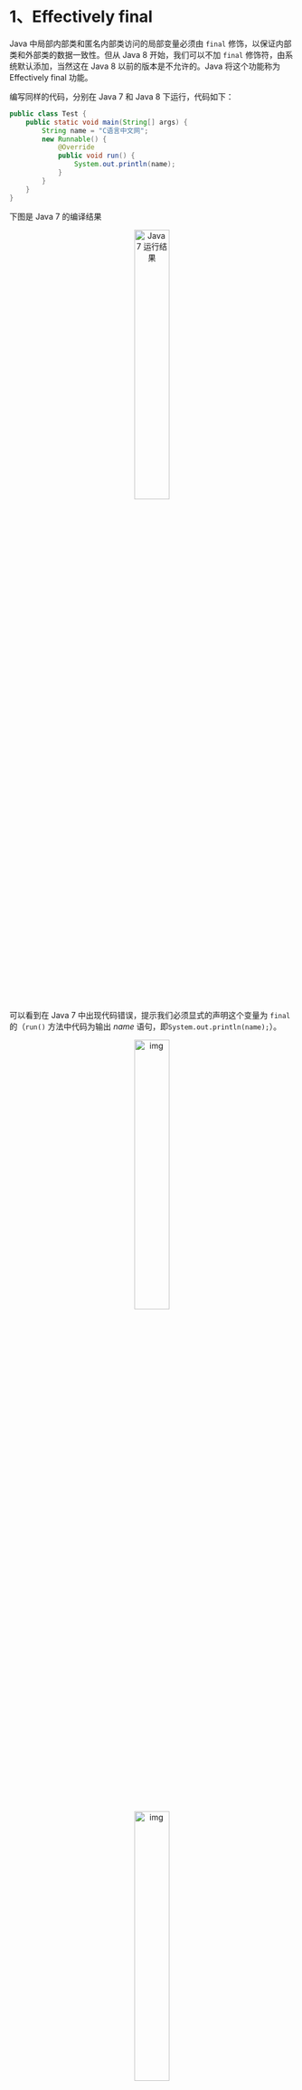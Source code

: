 # 1、Effectively final

Java 中局部内部类和匿名内部类访问的局部变量必须由 `final` 修饰，以保证内部类和外部类的数据一致性。但从 Java 8 开始，我们可以不加 `final` 修饰符，由系统默认添加，当然这在 Java 8 以前的版本是不允许的。Java 将这个功能称为 Effectively final 功能。

编写同样的代码，分别在 Java 7 和 Java 8 下运行，代码如下：

```java
public class Test {
    public static void main(String[] args) {
        String name = "C语言中文网";
        new Runnable() {
            @Override
            public void run() {
                System.out.println(name);
            }
        }
    }
}
```

下图是 Java 7 的编译结果

<div align="center">
    <img src="../Images/Java8/5-191119163Sb30.png" alt="Java 7 运行结果" style="width:35%;" />
</div>


可以看到在 Java 7 中出现代码错误，提示我们必须显式的声明这个变量为 `final` 的（`run()` 方法中代码为输出 *name* 语句，即`System.out.println(name);`）。

<div align="center">
    <img src="../Images/Java8/5-191119164126217.png" alt="img" style="width:35%;" />
</div>


<div align="center">
    <img src="../Images/Java8/5-191119164142109.png" alt="img" style="width:35%;" />
</div>

因为从 Java 8 开始系统会默认添加 `final` 修饰符，所以在图 2 和图 3 中可以在匿名内部类中直接使用非 `final` 变量，而 `final` 修饰的局部变量不能在被重新赋值，所以图 3 中出现编译错误。

也就是说从 Java 8 开始，它不要求程序员必须将访问的局部变量显式的声明为 `final` 的。只要该变量不被重新赋值就可以。

一个非 `final` 的局部变量或方法参数，其值在初始化后就从未更改，那么该变量就是 effectively final。在 Lambda 表达式中，使用局部变量的时候，也要求该变量必须是 `final` 的，所以 effectively final 在 Lambda 表达式上下文中非常有用。

Lambda 表达式在编程中是经常使用的，而匿名内部类是很少使用的。那么，我们在 Lambda 编程中每一个被使用到的局部变量都去显示定义成 `final` 吗？显然这不是一个好方法。所以，Java 8 引入了 Effectively final 新概念。

总结一下，规则没有改变，Lambda 表达式和匿名内部类访问的局部变量必须是 `final` 的，只是不需要程序员显式的声明变量为 `final` 的，从而节省时间。

<br>

# 2、Lambda 表达式

Lambda 表达式（Lambda expression）是一个匿名函数，基于数学中的 λ 演算得名，也可称为闭包（Closure）。现在很多语言都支持 Lambda 表达式，如 C++、C#、Java、 Python 和 JavaScript 等。

Lambda 表达式是推动 Java 8 发布的重要新特性，它允许把函数作为一个方法的参数（函数作为参数传递进方法中），下面通过例子来理解 Lambda 表达式的概念。

先定义一个计算数值的接口，代码如下：

```java
// 可计算接口
public interface Calculable {
    // 计算两个int数值
    int calculateInt(int a, int b);
}
```

Calculable 接口只有一个方法 `calculateInt()`，参数是两个 `int` 类型，返回值也是 `int` 类型。实现方法代码如下：

```java
public class Test{
    
    /**
     * 通过操作符，进行计算
     *
     * @param opr 操作符
     * @return 实现Calculable接口对象
     */
    public static Calculable calculate(char opr) {
        Calculable result;
        if (opr == '+') {
            // 匿名内部类实现Calcu	lable接口
            result = new Calculable() {
                // 实现加法运算
                @Override
                public int calculateInt(int a, int b) {
                    return a + b;
                }
            };
        } else {
            // 匿名内部类实现Calculable接口
            result = new Calculable() {
                // 实现减法运算
                @Override
                public int calculateInt(int a, int b) {
                    return a - b;
                }
            };
        }
        return result;
    }
}
```

方法 `calculate()` 中 *opr* 参数是运算符，返回值是实现 Calculable 接口对象。代码第 13 行和第 23 行都采用匿名内部类实现 Calculable 接口。代码第 16 行实现加法运算。代码第 26 行实现减法运算。

```java
public static void main(String[] args) {
    int n1 = 10;
    int n2 = 5;
    // 实现加法计算Calculable对象
    Calculable f1 = calculate('+');
    // 实现减法计算Calculable对象
    Calculable f2 = calculate('-');
    // 调用calculateInt方法进行加法计算
    System.out.println(n1 + "+" + n2 + "=" + f1.calculateInt(n1, n2));
    // System.out.printf("%d + %d = %d \n", n1, n2, f1.calculateInt(n1, n2));
    // 调用calculateInt方法进行减法计算
    System.out.println(n1 + "-" + n2 + "=" + f1.calculateInt(n1, n2));
    // System.out.printf("%d - %d = %d \n", n1, n2, f2.calculateInt(n1, n2));
}
```

代码第 5 行中 *f1* 是实现加法计算 Calculable 对象，代码第 7 行中 *f2* 是实现减法计算 Calculable 对象。代码第 9 行和第 12 行才进行方法调用。

上述代码中列出了两种输出方式，下面简单介绍一下 Java 中常见的输出函数：

1. `printf()` 主要继承了 C 语言中 `printf()` 的一些特性，可以进行格式化输出。
2. `print()` 就是一般的标准输出，但是不换行。
3. `println()` 和 `print()` 基本没什么差别，就是最后会换行。

输出结果如下：

```
10+5=15
10-5=5
```

使用匿名内部类的方法 `calculate()` 代码很臃肿，Java 8 采用 Lambda 表达式可以替代匿名内部类。修改之后的通用方法 `calculate()` 代码如下：

```java
/**
* 通过操作符，进行计算
* @param opr 操作符
* @return 实现Calculable接口对象
*/
public static Calculable calculate(char opr) {
    Calculable result;
    if (opr == '+') {
        // Lambda表达式实现Calculable接口
        result = (int a, int b) -> {
            return a + b;
        };
    } else {
        // Lambda表达式实现Calculable接口
        result = (int a, int b) -> {
            return a - b;
        };
    }
    return result;
}
```

代码第 10 行和第 15 行用 Lambda 表达式替代匿名内部类，可见代码变得简洁。通过以上示例我们发现，Lambda 表达式是一个匿名函数（方法）代码块，可以作为表达式、方法参数和方法返回值。

Lambda 表达式标准语法形式如下：

```java
(参数列表) -> {
    // Lambda表达式体
}
```

`->` 被称为箭头操作符或 Lambda 操作符，箭头操作符将 Lambda 表达式拆分成两部分：

- 左侧：Lambda 表达式的参数列表。
- 右侧：Lambda 表达式中所需执行的功能，用 `{}` 包起来，即 Lambda 体。

<br>

**Java Lambda 表达式的优缺点**

优点：

1. 代码简洁，开发迅速
2. 方便函数式编程
3. 非常容易进行并行计算
4. Java 引入 Lambda，改善了集合操作（引入 Stream API）

缺点：

1. 代码可读性变差
2. 在非并行计算中，很多计算未必有传统的 `for` 性能要高
3. 不容易进行调试

<br>

## 2.1、Lambda 的简写方式

使用 Lambda 表达式是为了简化程序代码，Lambda 表达式本身也提供了多种简化形式，这些简化形式虽然简化了代码，但客观上使得代码可读性变差。

<br>

**省略参数类型**

Lambda 表达式可以根据上下文环境推断出参数类型。`calculate()` 方法中 Lambda 表达式能推断出参数 *a* 和 *b* 是 `int` 类型，简化形式如下：

```java
public static Calculable calculate(char opr) {
    Calculable result;
    if (opr == '+') {
        // Lambda表达式实现Calculable接口
        result = (a, b) -> {
            return a + b;
        };
    } else {
        // Lambda表达式实现Calculable接口
        result = (a, b) -> {
            return a - b;
        };
    }
    return result;
}
```

<br>

**省略参数小括号**

如果 Lambda 表达式中的参数只有一个，可以省略参数小括号。修改 Calculable 接口中的 `calculateInt()` 方法，代码如下。

```java
// 可计算接口
@FunctionalInterface
public interface Calculable {
    // 计算一个int数值
    int calculateInt(int a);
}
```

其中 `calculateInt()` 方法只有一个 `int` 类型参数，返回值也是 `int` 类型。调用 `calculateInt()` 方法代码如下：

```java
public static void main(String[] args) {
    int n1 = 10;
    // 实现二次方计算Calculable对象
    Calculable f1 = calculate(2);
    // 实现三次方计算Calculable对象
    Calculable f2 = calculate(3);
    // 调用calculateInt方法进行加法计算
    System.out.printf("%d二次方 = %d \n", n1, f1.calculateInt(n1));
    // 调用calculateInt方法进行减法计算
    System.out.printf("%d三次方 = %d \n", n1, f2.calculateInt(n1));
}
/**
* 通过幂计算
*
* @param power 幂
* @return 实现Calculable接口对象
*/
public static Calculable calculate(int power) {
    Calculable result;
    if (power == 2) {
        // Lambda表达式实现Calculable接口
        // 标准形式
        result = (int a) -> {
            return a * a;
        };
    } else {
        // Lambda表达式实现Calculable接口
        // 省略形式
        result = a -> {
            return a * a * a;
        };
    }
    return result;
}
```

输出结果为：

```
10二次方 = 100
10三次方 = 1000 
```

<br>

**省略 return 和大括号**

如果 Lambda 表达式体中只有一条语句，那么可以省略 `return` 和大括号，代码如下：

```java
public static Calculable calculate(int power) {
    Calculable result;
    if (power == 2) {
        // Lambda表达式实现Calculable接口
        // 标准形式
        result = (int a) -> {
            return a * a;
        };
    } else {
        // Lambda表达式实现Calculable接口
        // 省略形式
        result = a -> a * a * a;
    }
    return result;
}
```

<br>

## 2.2、Lambda 的使用

**作为参数使用 Lambda 表达式**

Lambda 表达式一种常见的用途就是作为参数传递给方法，这需要声明参数的类型声明为函数式接口类型。示例代码如下：

```java
public static void main(String[] args) {
    int n1 = 10;
    int n2 = 5;
    // 打印加法计算结果
    display((a, b) -> {
        return a + b;
    }, n1, n2);
    // 打印减法计算结果
    display((a, b) -> a - b, n1, n2);
}

/**
* 打印计算结果
*
* @param calc Lambda表达式
* @param n1   操作数1
* @param n2   操作数2
*/
public static void display(Calculable calc, int n1, int n2) {
    System.out.println(calc.calculateInt(n1, n2));
}
```

上述代码第 19 行定义 `display()` 打印计算结果方法，其中参数 *calc* 类型是 Calculable，这个参数即可以接收实现 Calculable 接口的对象，也可以接收 Lambda 表达式，因为 Calculable 是函数式接口。 代码第 7 行和第 9 行两次调用 `display()` 方法，它们第一个参数都是 Lambda 表达式。

<br>

**访问变量**

Lambda 表达式可以访问所在外层作用域定义的变量，包括成员变量和局部变量。

成员变量包括实例成员变量和静态成员变量。在 Lambda 表达式中可以访问这些成员变量，此时的 Lambda 表达式与普通方法一样，可以读取成员变量，也可以修改成员变量。

```java
public class LambdaDemo {
    // 实例成员变量
    private int value = 10;
    // 静态成员变量
    private static int staticValue = 5;
    
    // 静态方法，进行加法运算
    public static Calculable add() {
        Calculable result = (int a, int b) -> {
            // 访问静态成员变量，不能访问实例成员变量
            staticValue++;
            int c = a + b + staticValue;
            // this.value;
            return c;
        };
        return result;
    }
    
    // 实例方法，进行减法运算
    public Calculable sub() {
        Calculable result = (int a, int b) -> {
            // 访问静态成员变量和实例成员变量
            staticValue++;
            this.value++;
            int c = a - b - staticValue - this.value;
            return c;
        };
        return result;
    }
}
```

LambdaDemo 类中声明一个实例成员变量 *value* 和一个静态成员变量 *staticValue*。此外，还声明了静态方法 `add()`（见代码第 8 行）和实例方法 `sub()`（见代码第 20 行）。`add()` 方法是静态方法，静态方法中不能访问实例成员变量，所以代码第 13 行的 Lambda 表达式中也不能访问实例成员变量，也不能访问实例成员方法。

`sub()` 方法是实例方法，实例方法中能够访问静态成员变量和实例成员变量，所以代码第 23 行的 Lambda 表达式中可以访问这些变量，当然实例方法和静态方法也可以访问。当访问实例成员变量或实例方法时可以使用 `this`，如果不与局部变量发生冲突情况下可以省略 `this`。

对于成员变量的访问 Lambda 表达式与普通方法没有区别，但是访问局部变量时，变量必须是 `final` 类型的（不可改变）。

```java
public class LambdaDemo {
    // 实例成员变量
    private int value = 10;
    // 静态成员变量
    private static int staticValue = 5;
    
    // 静态方法，进行加法运算
    public static Calculable add() {
        // 局部变量
        int localValue = 20;
        Calculable result = (int a, int b) -> {
            // localValue++;
            // 编译错误
            int c = a + b + localValue;
            return c;
        };
        return result;
    }
    
    // 实例方法，进行减法运算
    public Calculable sub() {
        // final局部变量
        final int localValue = 20;
        Calculable result = (int a, int b) -> {
            int c = a - b - staticValue - this.value;
            // localValue = c;
            // 编译错误
            return c;
        };
        return result;
    }
}
```

上述代码第 10 行和第 23 行都声明一个局部变量 *localValue*，Lambda 表达式中访问这个变量，如代码第 14 行和第 25 行。不管这个变量是否显式地使用 `final` 修饰，它都不能在 Lambda 表达式中修改变量，所以代码第 12 行和第 26 行如果去掉注释会发生编译错误。

Lambda 表达式只能访问局部变量而不能修改，否则会发生编译错误，但对静态变量和成员变量可读可写。

<br>

## 2.3、Lambda 与匿名内部类的联系和区别

Java Lambda 表达式的一个重要用法是简化某些匿名内部类的写法，因此它可以部分取代匿名内部类的作用。

Lambda 表达式与匿名内部类的相同点如下：

- Lambda 表达式与匿名内部类一样，都可以直接访问 Effectively final 的局部变量，以及外部类的成员变量（包括实例变量和类变量）。
- Lambda 表达式创建的对象与匿名内部类生成的对象一样，都可以直接调用从接口中继承的默认方法。

下面程序示范了 Lambda 表达式与匿名内部类的相似之处。

```java
@FunctionalInterface
interface Displayable {
    // 定义一个抽象方法和默认方法
    void display();
    
    default int add(int a, int b) {
        return a + b;
    }
}

public class LambdaAndInner {
    private int age = 12;
    private static String name = "C语言中文网";
    
    public void test() {
        String url = "http://c.biancheng.net/";
        Displayable dis = () -> {
            // 访问的局部变量
            System.out.println("url 局部变量为:" + url);
            // 访问外部类的实例变量和类变量
            System.out.println("外部类的 age 实例变量为：" + age);
            System.out.println("外部类的 name 类变量为：" + name);
        };
        dis.display();
        // 调用dis对象从接口中继承的add()方法
        System.out.println(dis.add(3, 5)); 
    }
    
    public static void main(String[] args) {
        LambdaAndInner lambda = new LambdaAndInner();
        lambda.test();
    }
}
```

输出结果为：

```
url 局部变量为：http://c.biancheng.net/
外部类的 age 实例变量为：12
外部类的 name 类变量为：C语言中文网
8
```

上面程序使用 Lambda 表达式创建了一个 Displayable 的对象，Lambda 表达式的代码块中的代码第 19、21 和 22 行分别示范了访问 Effectively final 的局部变量、外部类的实例变量和类变量。从这点来看， Lambda 表达式的代码块与匿名内部类的方法体是相同的。

与匿名内部类相似的是，由于 Lambda 表达式访问了 *url* 局部变量，因此该局部变量相当于有一个隐式的 `final` 修饰，因此同样不允许对 `url` 局部变量重新赋值。

当程序使用 Lambda 表达式创建了 Displayable 的对象之后，该对象不仅可调用接口中唯一的抽象方法，也可调用接口中的默认方法，如上面程序代码第 26 行所示。

Lambda 表达式与匿名内部类主要存在如下区别。

- 匿名内部类可以为任意接口创建实例——不管接口包含多少个抽象方法，只要匿名内部类实现所有的抽象方法即可；但 Lambda 表达式只能为函数式接口创建实例。
- 匿名内部类可以为抽象类甚至普通类创建实例；但 Lambda 表达式只能为函数式接口创建实例。
- 匿名内部类实现的抽象方法的方法体允许调用接口中定义的默认方法；但 Lambda 表达式的代码块不允许调用接口中定义的默认方法。

对于 Lambda 表达式的代码块不允许调用接口中定义的默认方法的限制，可以尝试对上面的 LambdaAndInner.java 程序稍做修改，在 Lambda 表达式的代码块中增加如下一行：

```java
// 尝试调用接口中的默认方法，编译器会报错
System.out.println(add(3, 5));
```

虽然 Lambda 表达式的目标类型 Displayable 中包含了 `add()` 方法，但 Lambda 表达式的代码块不允许调用这个方法；如果将上面的 Lambda 表达式改为匿名内部类的写法，当匿名内部类实现 `display()` 抽象方法时，则完全可以调用这个 `add()` 方法，如下面代码所示。

```java
public void test() {
    String url = "http://c.biancheng.net/";
    Displayable dis = new Displayable() {
        
        @Override
        public void display() {
            // 访问的局部变量
            System.out.println("url 局部变量为:" + url);
            // 访问外部类的实例变量和类变量
            System.out.println("外部类的 age 实例变量为：" + age);
            System.out.println("外部类的 name 类变量为：" + name);
            System.out.println(add(3, 5));
        }
    };
    dis.display();
}
```

<br>

# 3、方法引用

方法引用可以理解为 Lambda 表达式的快捷写法，它比 Lambda 表达式更加的简洁，可读性更高，有很好的重用性。如果实现比较简单，复用的地方又不多，推荐使用 Lambda 表达式，否则应该使用方法引用。

Java 8 之后增加了双冒号 `::` 运算符，该运算符用于 “方法引用”，注意不是调用方法。“方法引用” 虽然没有直接使用 Lambda 表达式，但也与 Lambda 表达式有关，与函数式接口有关。 方法引用的语法格式如下：

```java
ObjectRef::methodName 
```

其中，*ObjectRef* 是类名或者实例名，*methodName* 是相应的方法名。

> 注意：被引用方法的参数列表和返回值类型，必须与函数式接口方法参数列表和方法返回值类型一致，示例代码如下。

```java
public class LambdaDemo {
    // 静态方法，进行加法运算
    // 参数列表要与函数式接口方法calculateInt(int a, int b)兼容
    public static int add(int a, int b) {
        return a + b;
    }
    
    // 实例方法，进行减法运算
    // 参数列表要与函数式接口方法calculateInt(int a, int b)兼容
    public int sub(int a, int b) {
        return a - b;
    }
}
```

LambdaDemo 类中提供了一个静态方法 `add()`，一个实例方法 `sub()`。这两个方法必须与函数式接口方法参数列表一致，方法返回值类型也要保持一致。

```java
public class HelloWorld {
    public static void main(String[] args) {
        int n1 = 10;
        int n2 = 5;
        // 打印加法计算结果
        display(LambdaDemo::add, n1, n2);
        LambdaDemo d = new LambdaDemo();
        // 打印减法计算结果 
        display(d::sub, n1, n2);
    }
    
    /**
     * 打印计算结果
     *
     * @param calc Lambda表达式
     * @param n1   操作数1
     * @param n2   操作数2
     */
    public static void display(Calculable calc, int n1, int n2) {
        System.out.println(calc.calculateInt(n1, n2));
    }
}
```

代码第 18 行声明 `display()` 方法，第一个参数 *calc* 是 Calculable 类型，它可以接受三种对象：Calculable 实现对象、Lambda 表达式和方法引用。代码第 6 行中第一个实际参数 `LambdaDemo::add` 是静态方法的方法引用。代码第 9 行中第一个实际参数`d::sub`，是实例方法的方法引用，*d* 是 LambdaDemo 实例。

提示：代码第 6 行的 `LambdaDemo::add` 和第 9 行的 `d::sub` 是方法引用，此时并没有调用方法，只是将引用传递给 `display()` 方法，在 `display()` 方法中才真正调用方法。

<br>

# 4、函数式接口

Lambda 表达式实现的接口不是普通的接口，而是**函数式接口**。如果一个接口中，有且只有一个抽象的方法（Object 类中的方法不包括在内），那这个接口就可以被看做是函数式接口。这种接口只能有一个方法。如果接口中声明多个抽象方法，那么 Lambda 表达式会发生编译错误：

```
The target type of this expression must be a functional interface
//此表达式的目标类型必须是函数接口
```

这说明该接口不是函数式接口，为了防止在函数式接口中声明多个抽象方法，Java 8 提供了一个声明函数式接口注解 `@FunctionalInterface`，示例代码如下：

```java
// 可计算接口
@FunctionalInterface
public interface Calculable {
    // 计算两个int数值
    int calculateInt(int a, int b);
}
```

在接口之前使用 `@FunctionalInterface` 注解修饰，那么试图增加一个抽象方法时会发生编译错误。但可以添加默认方法和静态方法。

`@FunctionalInterface` 注解与 `@Override` 注解的作用类似。Java 8 中专门为函数式接口引入了一个新的注解 `@FunctionalInterface`。该注解可用于一个接口的定义上，一旦使用该注解来定义接口，编译器将会强制检查该接口是否确实有且仅有一个抽象方法，否则将会报错。需要注意的是，即使不使用该注解，只要满足函数式接口的定义，这仍然是一个函数式接口，使用起来都一样。

> 提示：Lambda 表达式是一个匿名方法代码，Java 中的方法必须声明在类或接口中，那么 Lambda 表达式所实现的匿名方法是在函数式接口中声明的。

JDK 1.8 之前已有的函数式接口：

- java.lang.Runnable
- java.util.concurrent.Callable
- java.security.PrivilegedAction
- java.util.Comparator
- java.io.FileFilter
- java.nio.file.PathMatcher
- java.lang.reflect.InvocationHandler
- java.beans.PropertyChangeListener
- java.awt.event.ActionListener
- javax.swing.event.ChangeListener

JDK 1.8 新增加的函数接口：

- java.util.function

<br>

## 4.1、常用函数式接口

这里只介绍最基础的函数式接口，至于它的变体只要明白了基础自然就能够明白。

<br>

### 4.1.1、`Consumer<T>`

**`Consumer<T>`：消费型接口**

```java
/**
 * Represents an operation that accepts a single input argument and returns no
 * result. Unlike most other functional interfaces, {@code Consumer} is expected
 * to operate via side-effects.
 *
 * <p>This is a <a href="package-summary.html">functional interface</a>
 * whose functional method is {@link #accept(Object)}.
 *
 * @param <T> the type of the input to the operation
 *
 * @since 1.8
 */
@FunctionalInterface
public interface Consumer<T> {

    /**
     * Performs this operation on the given argument.
     *
     * @param t the input argument
     */
    void accept(T t);

    /**
     * Returns a composed {@code Consumer} that performs, in sequence, this
     * operation followed by the {@code after} operation. If performing either
     * operation throws an exception, it is relayed to the caller of the
     * composed operation.  If performing this operation throws an exception,
     * the {@code after} operation will not be performed.
     *
     * @param after the operation to perform after this operation
     * @return a composed {@code Consumer} that performs in sequence this
     * operation followed by the {@code after} operation
     * @throws NullPointerException if {@code after} is null
     */
    default Consumer<T> andThen(Consumer<? super T> after) {
        Objects.requireNonNull(after);
        return (T t) -> { accept(t); after.accept(t); };
    }
}
```

<br>

**抽象方法：**`void accept(T t)`

接收一个参数进行消费，但无需返回结果。

**使用方式：**

```java
Consumer consumer = System.out::println;
consumer.accept("hello function");
```

**结果：**

```
hello function
```

<br>

**默认方法：** `andThen(Consumer<? super T> after)`

先消费然后再消费，先执行调用 `andThen` 接口的 `accept` 方法，然后再执行 `andThen` 方法参数 *after* 中的 `accept` 方法。

**使用方式：**

```java
Consumer<String> consumer1 = s -> System.out.print("车名：" + s.split(",")[0]);
Consumer<String> consumer2 = s -> System.out.println("-->颜色：" + s.split(",")[1]);
String[] strings = {"保时捷,白色", "法拉利,红色"};
for (String string : strings) {
    consumer1.andThen(consumer2).accept(string);
}
```

**结果：**

```
车名：保时捷-->颜色：白色
车名：法拉利-->颜色：红色
```

<br>

### 4.1.2、`Supplier<T>`

**`Supplier<T>`：供给型接口**

```java
/**
 * Represents a supplier of results.
 *
 * <p>There is no requirement that a new or distinct result be returned each
 * time the supplier is invoked.
 *
 * <p>This is a <a href="package-summary.html">functional interface</a>
 * whose functional method is {@link #get()}.
 *
 * @param <T> the type of results supplied by this supplier
 *
 * @since 1.8
 */
@FunctionalInterface
public interface Supplier<T> {

    /**
     * Gets a result.
     *
     * @return a result
     */
    T get();
}
```

<br>

**抽象方法**：`T get()`

无参数，有返回值。

**使用方式：**

```java
Supplier<String> supplier = () -> "我要变的很有钱";
System.out.println(supplier.get());
```

**输出：**

```java
我要变得很有钱
```

这类接口适合提供数据的场景。

<br>

### 4.1.3、`Function<T,R>`

**`Function<T,R>`: 函数型接口**

```java
/**
 * Represents a function that accepts one argument and produces a result.
 *
 * <p>This is a <a href="package-summary.html">functional interface</a>
 * whose functional method is {@link #apply(Object)}.
 *
 * @param <T> the type of the input to the function
 * @param <R> the type of the result of the function
 *
 * @since 1.8
 */
@FunctionalInterface
public interface Function<T, R> {

    /**
     * Applies this function to the given argument.
     *
     * @param t the function argument
     * @return the function result
     */
    R apply(T t);

    /**
     * Returns a composed function that first applies the {@code before}
     * function to its input, and then applies this function to the result.
     * If evaluation of either function throws an exception, it is relayed to
     * the caller of the composed function.
     *
     * @param <V> the type of input to the {@code before} function, and to the
     *           composed function
     * @param before the function to apply before this function is applied
     * @return a composed function that first applies the {@code before}
     * function and then applies this function
     * @throws NullPointerException if before is null
     *
     * @see #andThen(Function)
     */
    default <V> Function<V, R> compose(Function<? super V, ? extends T> before) {
        Objects.requireNonNull(before);
        return (V v) -> apply(before.apply(v));
    }

    /**
     * Returns a composed function that first applies this function to
     * its input, and then applies the {@code after} function to the result.
     * If evaluation of either function throws an exception, it is relayed to
     * the caller of the composed function.
     *
     * @param <V> the type of output of the {@code after} function, and of the
     *           composed function
     * @param after the function to apply after this function is applied
     * @return a composed function that first applies this function and then
     * applies the {@code after} function
     * @throws NullPointerException if after is null
     *
     * @see #compose(Function)
     */
    default <V> Function<T, V> andThen(Function<? super R, ? extends V> after) {
        Objects.requireNonNull(after);
        return (T t) -> after.apply(apply(t));
    }

    /**
     * Returns a function that always returns its input argument.
     *
     * @param <T> the type of the input and output objects to the function
     * @return a function that always returns its input argument
     */
    static <T> Function<T, T> identity() {
        return t -> t;
    }
}

```

<br>

**抽象方法：** `R apply(T t)`

传入一个参数，返回想要的结果。

**使用方式：**

```java
Function<Integer, Integer> function = e -> e * 6;
System.out.println(function.apply(2));
```

**输出：**

```
12
```

<br>

**默认方法：**`compose(Function<? super V, ? extends T> before)`

先执行 `compose` 方法参数 *before* 中的 `apply` 方法，然后将执行结果传递给调用 `compose` 函数中的 `apply` 方法在执行。

**使用方式：**

```java
Function<Integer, Integer> function1 = e -> e * 2;
Function<Integer, Integer> function2 = e -> e * e;

Integer apply2 = function1.compose(function2).apply(3);
System.out.println(apply2);
```

**输出：**

```
18
```

还是举一个乘法的例子，`compose` 方法执行流程是先执行 `function2` 的表达式也就是 `3*3=9`，然后在将执行结果传给 `function1` 的表达式也就是 `9*2=18`，所以最终的结果是 `18`。

> `andThen(Function<? super R, ? extends V> after)` 先执行调用 `andThen` 函数的 `apply` 方法，然后再将执行结果传递给 `andThen` 方法 `after` 参数中的 `apply` 方法再执行。它和 `compose` 方法正好是相反的执行顺序。

<br>

**默认方法：**`andThen(Function<? super R, ? extends V> after)`

**使用方式：**

```java
Function<Integer, Integer> function1 = e -> e * 2;
Function<Integer, Integer> function2 = e -> e * e;

Integer apply3 = function1.andThen(function2).apply(3);
System.out.println(apply3);
```

**输出：**

```
36
```

这里我们和 `compose` 方法使用一个例子，所以是一模一样的例子，由于方法的不同，执行顺序也就不相同，那么结果是大大不同的。`andThen` 方法是先执行 `function1` 表达式，也就是 `3*2=6`，然后再执行 `function2` 表达式也就是 `6*6=36`。结果就是 `36`。

<br>

**静态方法：**`identity()`

获取一个输入参数和返回结果相同的 Function 实例。

**使用方式：**

```java
Function<Integer, Integer> identity = Function.identity();
Integer apply = identity.apply(3);
System.out.println(apply);
```

**输出：**

```
3
```

平常没有遇到过使用这个方法的场景，总之这个方法的作用就是输入什么返回结果就是什么。

<br>

### 4.1.4、`Predicate<T>` 

**`Predicate<T>` ： 断言型接口**

```java
/**
 * Represents a predicate (boolean-valued function) of one argument.
 *
 * <p>This is a <a href="package-summary.html">functional interface</a>
 * whose functional method is {@link #test(Object)}.
 *
 * @param <T> the type of the input to the predicate
 *
 * @since 1.8
 */
@FunctionalInterface
public interface Predicate<T> {

    /**
     * Evaluates this predicate on the given argument.
     *
     * @param t the input argument
     * @return {@code true} if the input argument matches the predicate,
     * otherwise {@code false}
     */
    boolean test(T t);

    /**
     * Returns a composed predicate that represents a short-circuiting logical
     * AND of this predicate and another.  When evaluating the composed
     * predicate, if this predicate is {@code false}, then the {@code other}
     * predicate is not evaluated.
     *
     * <p>Any exceptions thrown during evaluation of either predicate are relayed
     * to the caller; if evaluation of this predicate throws an exception, the
     * {@code other} predicate will not be evaluated.
     *
     * @param other a predicate that will be logically-ANDed with this
     *              predicate
     * @return a composed predicate that represents the short-circuiting logical
     * AND of this predicate and the {@code other} predicate
     * @throws NullPointerException if other is null
     */
    default Predicate<T> and(Predicate<? super T> other) {
        Objects.requireNonNull(other);
        return (t) -> test(t) && other.test(t);
    }

    /**
     * Returns a predicate that represents the logical negation of this
     * predicate.
     *
     * @return a predicate that represents the logical negation of this
     * predicate
     */
    default Predicate<T> negate() {
        return (t) -> !test(t);
    }

    /**
     * Returns a composed predicate that represents a short-circuiting logical
     * OR of this predicate and another.  When evaluating the composed
     * predicate, if this predicate is {@code true}, then the {@code other}
     * predicate is not evaluated.
     *
     * <p>Any exceptions thrown during evaluation of either predicate are relayed
     * to the caller; if evaluation of this predicate throws an exception, the
     * {@code other} predicate will not be evaluated.
     *
     * @param other a predicate that will be logically-ORed with this
     *              predicate
     * @return a composed predicate that represents the short-circuiting logical
     * OR of this predicate and the {@code other} predicate
     * @throws NullPointerException if other is null
     */
    default Predicate<T> or(Predicate<? super T> other) {
        Objects.requireNonNull(other);
        return (t) -> test(t) || other.test(t);
    }

    /**
     * Returns a predicate that tests if two arguments are equal according
     * to {@link Objects#equals(Object, Object)}.
     *
     * @param <T> the type of arguments to the predicate
     * @param targetRef the object reference with which to compare for equality,
     *               which may be {@code null}
     * @return a predicate that tests if two arguments are equal according
     * to {@link Objects#equals(Object, Object)}
     */
    static <T> Predicate<T> isEqual(Object targetRef) {
        return (null == targetRef)
                ? Objects::isNull
                : object -> targetRef.equals(object);
    }
}
```

<br>

**抽象方法：** `boolean test(T t)`

传入一个参数，返回一个布尔值。

**使用方式：**

```java
Predicate<Integer> predicate = t -> t > 0;
boolean test = predicate.test(1);
System.out.println(test);
```

**输出：**

```
true
```

当 `predicate` 函数调用 `test` 方法的时候，就会执行拿 `test` 方法的参数进行 `t -> t > 0` 的条件判断，`1` 肯定是大于 `0` 的，最终结果为 `true`。

<br>

**默认方法：**`and(Predicate<? super T> other)`

相当于逻辑运算符中的 `&&`，当两个 Predicate 函数的返回结果都为 `true` 时才返回 `true`。

**使用方式：**

```java
Predicate<String> predicate1 = s -> s.length() > 0;
Predicate<String> predicate2 = Objects::nonNull;
boolean test = predicate1.and(predicate2).test("&&测试");
System.out.println(test);
```

**输出：**

```
true
```

<br>

**默认方法：**`or(Predicate<? super T> other)` 

相当于逻辑运算符中的 `||`，当两个 Predicate 函数的返回结果有一个为 `true` 则返回 true，否则返回 `false`。

**使用方式：**

```java
Predicate<String> predicate1 = s -> false;
Predicate<String> predicate2 = Objects::nonNull;
boolean test = predicate1.and(predicate2).test("||测试");
System.out.println(test);
```

**输出：**

```
false
```

<br>

**默认方法：**`negate()`

这个方法的意思就是取反。

**使用方式：**

```java
Predicate<String> predicate = s -> s.length() > 0;
boolean result = predicate.negate().test("取反");
System.out.println(result);
```

**输出：**

```
false
```

很明显正常执行 `test` 方法的话应该为 `true`，但是调用 `negate` 方法后就返回为 `false` 了。 

<br>

**静态方法：**`isEqual(Object targetRef)`

对当前操作进行 "=" 操作，即取等操作，可以理解为 A == B。

**使用方式:**

```java
boolean test1 = Predicate.isEqual("test").test("test");
boolean test2 = Predicate.isEqual("test").test("equal");
System.out.println(test1);
System.out.println(test2);
```

**输出：**

```
true
false
```

<br>

### 4.1.5、Operator

可以简单理解成算术中的各种运算操作，当然不仅仅是运算这么简单，因为它只定义了运算这个定义，但至于运算成什么样你说了算。由于没有最基础的 Operator，这里将通过 BinaryOperator、IntBinaryOperator 来理解 Operator 函数式接口，先从简单的 IntBinaryOperator 开始。

<br>

**IntBinaryOperator **

```java
/**
 * Represents an operation upon two {@code int}-valued operands and producing an
 * {@code int}-valued result.   This is the primitive type specialization of
 * {@link BinaryOperator} for {@code int}.
 *
 * <p>This is a <a href="package-summary.html">functional interface</a>
 * whose functional method is {@link #applyAsInt(int, int)}.
 *
 * @see BinaryOperator
 * @see IntUnaryOperator
 * @since 1.8
 */
@FunctionalInterface
public interface IntBinaryOperator {

    /**
     * Applies this operator to the given operands.
     *
     * @param left the first operand
     * @param right the second operand
     * @return the operator result
     */
    int applyAsInt(int left, int right);
}
```

IntBinaryOperator 接口内只有一个 `applyAsInt` 方法，其接收两个 int 类型的参数，并返回一个 int 类型的结果，其实这个跟 Function 接口的 `apply` 有点像，但是这里限定了，只能是 int 类型。

<br>

**BinaryOperator**

```java
/**
 * Represents an operation upon two operands of the same type, producing a result
 * of the same type as the operands.  This is a specialization of
 * {@link BiFunction} for the case where the operands and the result are all of
 * the same type.
 *
 * <p>This is a <a href="package-summary.html">functional interface</a>
 * whose functional method is {@link #apply(Object, Object)}.
 *
 * @param <T> the type of the operands and result of the operator
 *
 * @see BiFunction
 * @see UnaryOperator
 * @since 1.8
 */
@FunctionalInterface
public interface BinaryOperator<T> extends BiFunction<T,T,T> {
    /**
     * Returns a {@link BinaryOperator} which returns the lesser of two elements
     * according to the specified {@code Comparator}.
     *
     * @param <T> the type of the input arguments of the comparator
     * @param comparator a {@code Comparator} for comparing the two values
     * @return a {@code BinaryOperator} which returns the lesser of its operands,
     *         according to the supplied {@code Comparator}
     * @throws NullPointerException if the argument is null
     */
    public static <T> BinaryOperator<T> minBy(Comparator<? super T> comparator) {
        Objects.requireNonNull(comparator);
        return (a, b) -> comparator.compare(a, b) <= 0 ? a : b;
    }

    /**
     * Returns a {@link BinaryOperator} which returns the greater of two elements
     * according to the specified {@code Comparator}.
     *
     * @param <T> the type of the input arguments of the comparator
     * @param comparator a {@code Comparator} for comparing the two values
     * @return a {@code BinaryOperator} which returns the greater of its operands,
     *         according to the supplied {@code Comparator}
     * @throws NullPointerException if the argument is null
     */
    public static <T> BinaryOperator<T> maxBy(Comparator<? super T> comparator) {
        Objects.requireNonNull(comparator);
        return (a, b) -> comparator.compare(a, b) >= 0 ? a : b;
    }
}
```

BinaryOperator 是 BiFunction 生的，而 IntBinaryOperator 是从石头里蹦出来的，BinaryOperator 自身定义了`minBy`、`maxBy` 默认方法，并且参数都是 Comparator，就是根据传入的比较器的比较规则找出最小最大的数据。

<br>

## 4.2、function 包下所有接口

java.util.function 它包含了很多类，用来支持 Java 的函数式编程，该包中的函数式接口有：

| 接口                      | 描述                                                         |
| ------------------------- | ------------------------------------------------------------ |
| `BiConsumer<T,U>`         | 接受两个参数，无返回值。                                     |
| `BiFunction<T,U,R>`       | 接受两个参数，返回一个结果。                                 |
| `BinaryOperator<T>`       | 代表了一个作用于于两个同类型操作符的操作，并且返回了操作符同类型的结果。 |
| `BiPredicate<T,U>`        | 接受一个参数，返回一个 boolean 类型结果。                    |
| `BooleanSupplier`         | 无参数，返回一个 boolean 类型结果。                          |
| `Consumer<T>`             | 接受一个参数，无返回值。                                     |
| `DoubleBinaryOperator`    | 代表了作用于两个 double 值操作符的操作，并且返回了一个 double 值的结果。 |
| `DoubleConsumer`          | 接受一个 double 类型参数，无返回值。                         |
| `DoubleFunction<R>`       | 接受一个 double 类型参数，返回一个结果。                     |
| `DoublePredicate`         | 接受一个 double 类型参数，返回一个 boolean 类型结果。        |
| `DoubleSupplier`          | 无参数，返回一个 double 类型结果。                           |
| `DoubleToIntFunction`     | 接受一个 double 类型参数，返回一个 int 类型结果。            |
| `DoubleToLongFunction`    | 接受一个 double 类型参数，返回一个 long 类型结果。           |
| `DoubleUnaryOperator`     | 接受一个参数同为类型 double，返回值类型也为 double 。        |
| `Function<T,R>`           | 接受一个输入参数，返回一个结果。                             |
| `IntBinaryOperator`       | 接受两个参数同为类型 int，返回值类型也为 int 。              |
| `IntConsumer`             | 接受一个 int 类型的参数，无返回值。                          |
| `IntFunction<R>`          | 接受一个 int 类型参数，返回一个结果 。                       |
| `IntPredicate`            | 接受一个 int 类型参数，返回一个 boolean 类型结果。           |
| `IntSupplier`             | 无参数，返回一个 int 类型结果。                              |
| `	IntToDoubleFunction` | 接受一个 int 类型参数，返回一个 double 类型结果 。           |
| `IntToLongFunction`       | 接受一个 int 类型参数，返回一个 long 类型结果。              |
| `IntUnaryOperator`        | 接受一个参数同为类型 int，返回值类型也为 int 。              |
| `LongBinaryOperator`      | 接受两个参数同为类型 long，返回值类型也为 long。             |
| `LongConsumer`            | 接受一个 long 类型的参数，不返回结果。                       |
| `LongFunction<R>`         | 接受一个 long 类型参数，返回一个结果。                       |
| `LongPredicate`           | 接受一个 long 类型参数，返回一个 boolean 类型结果。          |
| `LongSupplier`            | 无参数，返回一个 long 类型结果。                             |
| `LongToDoubleFunction`    | 接受一个 long 类型参数，返回一个 double 类型结果。           |
| `LongToIntFunction`       | 接受一个 long 类型参数，返回一个 int 类型结果。              |
| `LongUnaryOperator`       | 接受一个参数同为类型 long，返回值类型也为 long。             |
| `ObjDoubleConsumer<T>`    | 接受一个 object 类型和一个 double 类型的参数，无返回值。     |
| `	ObjIntConsumer<T>`   | 接受一个 object 类型和一个 int 类型的参数，无返回值。        |
| `ObjLongConsumer<T>`      | 接受一个 object 类型和一个 long 类型的参数，无返回值。       |
| `Predicate<T>`            | 接受一个参数，返回一个 boolean 类型结果。                    |
| `Supplier<T>`             | 无参数，返回一个结果。                                       |
| `ToDoubleBiFunction<T,U>` | 接受两个参数，返回一个 double 类型结果。                     |
| `ToDoubleFunction<T>`     | 接受一个参数，返回一个 double 类型结果。                     |
| `ToIntBiFunction<T,U>`    | 接受两个参数，返回一个 int 类型结果。                        |
| `ToIntFunction<T>`        | 接受一个参数，返回一个 int 类型结果。                        |
| `ToLongBiFunction<T,U>`   | 接受两个参数，返回一个 long 类型结果。                       |
| `ToLongFunction<T>`       | 接受一个参数，返回一个 long 类型结果。                       |
| `UnaryOperator<T>`        | 接受一个参数为类型 T，返回值类型也为 T。                     |

<br>

# 5、新的日期和时间 API

在 Java 8 之前，所有关于日期和时间的 API 都存在各种使用方面的缺陷，主要有：

1. Java的 `java.util.Date` 和 `java.util.Calendar` 类易用性差，不支持时区，而且他们都不是线程安全的
2. 用于格式化日期的类 `DateFormat` 被放在 `java.text` 包中，它是一个抽象类，所以我们需要实例化一个 `SimpleDateFormat` 对象来处理日期格式化，并且 `DateFormat` 也是非线程安全，你得把它用 `ThreadLocal` 包起来才能在多线程中使用
3. 对日期的计算方式繁琐，而且容易出错，因为月份是从 0 开始的，从 `Calendar` 中获取的月份需要加一才能表示当前月份

由于以上这些问题，出现了一些三方的日期处理框架，例如 Joda-Time，date4j 等开源项目。但是，Java 需要一套标准的用于处理时间和日期的框架，于是 Java 8 中引入了新的日期 API。新的日期 API 是 JSR-310 规范的实现，Joda-Time 框架的作者正是 JSR-310 的规范的倡导者，所以能从 Java 8 的日期 API 中看到很多 Joda-Time 的特性。

<br>

## 5.1、Instant 

`Instant` 实例表示时间线上的一个点。 参考点是标准的 Java 纪元（epoch），即1970-01-01 T00：00：00Z（1970 年 1 月 1 日 00:00 GMT）。 `Instant` 类的 `EPOCH` 属性返回表示 Java 纪元的 `Instant` 实例。 在纪元之后的时间是正值，而在此之前的时间即是负值。

`Instant` 的静态 `now()` 方法返回一个表示当前时间的 `Instant` 对象：

```java
Instant now = Instant.now();
```

`getEpochSecond()` 方法返回自纪元以来经过的秒数。 `getNano()` 方法返回自上一秒开始以来的纳秒数。

`Instant` 类的一个常用用途是用来操作时间，如以下代码所示：

```java
public static void main(String[] args) {
    Instant start = Instant.now();
    try {
        Thread.sleep(1000);
    } catch (InterruptedException e) {
        e.printStackTrace();
    }
    Instant end = Instant.now();
    System.out.println(Duration.between(start, end).toMillis());
}
```

如上面代码所示，`Duration` 类用于返回两个 `Instant` 之间时间数量的差异。

<br>

## 5.2、LocalDate

`LocalDate` 类只包括日期没有时间的部分。 它也没有时区。下表显示了 `LocalDate` 中一些重要的方法：

| 方法                                              | 描述                                                  |
| ------------------------------------------------- | ----------------------------------------------------- |
| `now()`                                           | 静态方法，返回今天的日期                              |
| `of()`                                            | 从指定年份、月份和日期创建 `LocalDate` 的静态方法     |
| `getDayOfMonth()`、`getMonthValue()`、`getYear()` | 以 `int` 形式返回此 `LocalDate` 的日、月或年          |
| `getMonth()`                                      | 以 `Month` 枚举常量返回此 `LocalDate` 的月份          |
| `plusDays()`、`minusDays()`                       | 给 `LocalDate` 添加或减去指定的天数                   |
| `plusWeeks()`、`minusWeeks()`                     | 给 `LocalDate` 添加或减去指定的星期数                 |
| `plusMonths()`、`minusMonths()`                   | 给 `LocalDate` 添加或减去指定的月份数                 |
| `plusYears()`、`minusYears()`                     | 给 `LocalDate` 添加或减去指定的年数                   |
| `isLeapYear()`                                    | 检查 `LocalDate` 指定的年份是否为闰年                 |
| `isAfter()`、`isBefore()`                         | 检查此 `LocalDate` 是在给定日期之后还是之前           |
| `lengthOfMonth()`                                 | 返回此 `LocalDate` 中月份的天数                       |
| `withDayOfMonth()`                                | 返回此 `LocalDate` 的拷贝，将月份中的某天设置为给定值 |
| `withMonth()`                                     | 返回此 `LocalDate` 的拷贝，其月份设置为给定值         |
| `withYear()`                                      | 返回此 `LocalDate` 的拷贝，并将年份设置为给定值       |

<br>

`LocalDate` 提供了各种创建日期的方法。 例如，要创建代表今天日期的 `LocalDate`，使用静态 `now()` 方法：

```java
LocalDate today = LocalDate.now();
```

要创建代表特定年、月和日的 `LocalDate`，使用 `of()` 方法，该方法也是静态的。 例如，以下代码创建了一个代表 2018 年 3 月 7 日的 `LocalDate` 实例：

```bash
LocalDate date = LocalDate.of(2018, 3, 7);
```

还有一个接受 `java.time.Month` 枚举的常量作为第二个参数的 `of()` 方法。 例如，下面是使用第二种方法重载构造相同日期的代码：

```bash
LocalDate date = LocalDate.of(2018, Month.MARCH, 7);
```

<br>

还有获取 `LocalDate` 的日、月或年的方法，例如 `getDayOfMonth()`、`getMonth()`、`getMonthValue()` 和 `getYear()`。 他们都没有任何参数，并返回一个 `int` 或 `Month` 的枚举常量。 另外，还有一个 `get()` 方法，它接受一个 `TemporalField` 并返回这个 `LocalDate` 的一部分。 例如，传递 `ChronoField.YEAR` 以获取 `LocalDate` 的年份部分：

```csharp
int year = localDate.get(ChronoField.YEAR);
```

> `ChronoField` 是一个实现 `TemporalField` 接口的枚举，因此可以传递一个 `ChronoField` 常量来获取。 `TemporalField` 和 `ChronoField` 都是 `java.time.temporal` 包的一部分。 但是，并非 `ChronoField` 中的所有常量都可以 `get()` 获取，因为并非所有常量都受支持。 例如，传递 `ChronoField.SECOND_OF_DAY` 以引发异常。 因此，取而代之，最好使用 `getMonth()`、`getYear()` 或类似方法来获取`LocalDate` 的组件。

<br>

此外，还有拷贝 `LocalDate` 的方法，例如 `plusDays()`、`plusYears()`、`minusMonths()` 等等。 例如，要获取表示明天的 `LocalDate`，可以创建一个代表今天的 `LocalDate`，然后调用其 `plusDays()` 方法：

```java
LocalDate tomorrow = LocalDate.now().plusDays(1);
```

要获取昨天表示的 `LocalDate`，可以使用 `minusDays()` 方法：

```java
LocalDate yesterday = LocalDate.now().minusDays(1);
```

另外，还有 `plus()` 和 `minus()` 方法以更通用的方式获得 `LocalDate` 的拷贝。 两者都接受一个 `int` 参数和一个 `TemporalUnit` 参数。 这些方法的签名如下：

```java
public LocalDate plus(long amountToAdd, java.time.temporal.TemporalUnit unit)

public LocalDate minus(long amountToSubtract, java.time.temporal.TemporalUnit unit)
```

例如，获得一个从今天开始前 20 年的 `LocalDate`，可以使用这段代码：

```java
LocalDate pastDate = LocalDate.now().minus(2, ChronoUnit.DECADES);
```

> `ChronoUnit` 是一个实现 `TemporalUnit` 的枚举，因此可以将 `ChronoUnit` 常量传递给 `plus()` 和 `minus()` 方法。

> `LocalDate` 是不可变的，因此无法更改。 任何返回 `LocalDate` 的方法都返回 `LocalDate` 的新实例。

<br>

## 5.3、Period

`Period` 类基于日期的时间数量构建，例如五天、一周或三年。 下面列出了一些重要的方法：

| 方法                                               | 描述                                                         |
| -------------------------------------------------- | ------------------------------------------------------------ |
| `between()`                                        | 在两个 `LocalDate` 之间创建一个 `Period` 示例                |
| `ofDays()`、`ofWeeks()`、`ofMonths()`、`ofYears()` | 创建代表给定天数、周、月、年的 `Period` 实例                 |
| `of()`                                             | 根据给定的年数、月数和天数创建一个 `Period` 实例             |
| `getDays()`、`getMonths()`、`getYears()`           | 以 `int` 形式返回此 `Period` 的天数、月、年                  |
| `isNegative()`                                     | 如果此 `Period` 的三个部分中的任何一个为负数，则返回 `true`，否则返回 `false` |
| `isZero()`                                         | 如果此 `Period` 的所有三个部分均为零，则返回 `true`，否则返回 `false` |
| `plusDays()`、`minusDays()`                        | 在此 `Period` 上添加或减去给定的天数                         |
| `plusMonths()`、`minusMonths()`                    | 在此 `Period` 上增加或减去给定的月数                         |
| `plusYears()`、`minusYears()`                      | 在此 `Period` 增加或减去给定的年数                           |
| `withDays()`                                       | 以指定的天数返回此 `Period` 的拷贝                           |
| `withMonths()`                                     | 以指定的月数返回此 `Period` 的拷贝                           |
| `withYears()`                                      | 以指定的年数返回此 `Period` 的拷贝                           |

<br>

创建一个 `Period` 很简单，这要感谢`between()`、`of()`、`ofDays()`、`ofWeeks()`、`ofMonths()`、`ofYears()` 等静态工厂方法。 例如，以下是如何创建代表两周的 `Period` 实例：

```java
Period twoWeeks = Period.ofWeeks(2);
```

要创建代表一年两个月三天的 `Period` 实例，请使用 `of()` 方法：

```java
Period p = Period.of(1, 2, 3);
```

<br>

要获取某个期间的年、月、日组件，调用其`getYears()`、`getMonths()`、`getDays()`方法。 例如，以下代码中的 `howManyDays` 变量的值是14：

```java
Period twoWeeks = Period.ofWeeks(2);

int howManyDays = twoWeeks.getDays();
```

<br>

最后，可以使用 `plusXXX()` 或 `minusXXX()` 方法以及 `withXXX()` 方法来创建 `Period` 的拷贝。 `Period` 是不可变的，所以这些方法返回新的 `Period` 实例。

<br>

下面的代码显示了一个计算个人年龄的年龄计算器。 它从两个 `LocalDate` 创建一个 `Period` 并调用它的 `getDays()`、`getMonths()` 和 `getYears()` 方法：

```java
import java.time.LocalDate;
import java.time.Period;

public class PeriodDemo1 {
    public static void main(String[] args) {
        LocalDate dateA = LocalDate.of(1978, 8, 26);
        LocalDate dateB = LocalDate.of(1988, 9, 28);
        Period period = Period.between(dateA, dateB);
        System.out.printf("Between %s and %s"
                + " there are %d years, %d months"
                + " and %d days%n", dateA, dateB,
                period.getYears(),
                period.getMonths(),
                period.getDays());
    }
}
```

运行 `PeriodDemo1` 类打印下面字符串。

```mipsasm
Between 1978-08-26 and 1988-09-28 there are 10 years, 1 months and 2 days
```

<br>

## 5.4、LocalDateTime

`LocalDateTime` 类是一个没有时区的日期时间的构建。 下表显示了 `LocalDateTime` 中一些重要的方法。 这些方法类似于 `LocalDate` 的方法，以及用于修改时间部分的一些其他方法，例如在 `LocalDate` 中不可用的 `plusHours()`、`plusMinutes()` 和 `plusSeconds()`：

| 方法                                                         | 描述                                                         |
| ------------------------------------------------------------ | ------------------------------------------------------------ |
| `now()`                                                      | 返回当前日期和时间的静态方法                                 |
| `of()`                                                       | 从指定年份、月份、日期、小时、分钟、秒和毫秒创建`LocalDateTime` 的静态方法 |
| `getYear()`、`getMonthValue()`、`getDayOfMonth()`、`getHour()`、`getMinute()`、`getSecond()` | 以 `int` 形式返回此 `LocalDateTime` 的年、月、日、小时、分钟或秒部分 |
| `plusDays()`、`minusDays()`                                  | 给当前 LocalDateTime 添加或减去指定的天数。                  |
| `plusWeeks()`、`minusWeeks()`                                | 给当前 `LocalDateTime` 添加或减去指定的周数。                |
| `plusMonths()`、`minusMonths()`                              | 给当前 `LocalDateTime` 添加或减去指定的月数。                |
| `plusYears()`、`minusYears()`                                | 给当前 `LocalDateTime` 添加或减去指定的年数。                |
| `plusHours()`、`minusHours()`                                | 给当前 `LocalDateTime` 添加或减去指定的小时数                |
| `plusMinutes()`、`minusMinutes()`                            | 给当前 `LocalDateTime` 添加或减去指定的分钟数                |
| `plusSeconds()`、`minusSeconds()`                            | 给当前 `LocalDateTime` 添加或减去指定的秒数                  |
| `IsAfter()`、`isBefore()`                                    | 检查此 `LocalDateTime` 是否在指定的日期时间之后或之前        |
| `withDayOfMonth()`                                           | 返回此 `LocalDateTime` 的拷贝，并将月份中的某天设置为指定值  |
| `withMonth()`、`withYear()`                                  | 返回此 `LocalDateTime` 的拷贝，其月或年设置为指定值          |
| `withHour()`、`withMinute()`、`withSecond()`                 | 返回此 `LocalDateTime` 的拷贝，其小时、分钟、秒设置为指定值  |

<br>

`LocalDateTime` 提供了各种静态方法来创建日期时间。 该方法现在带有三个重载方法返回当前的日期时间。 无参的方法是最容易使用的：

```java
LocalDateTime now = LocalDateTime.now();
```

要创建具有特定日期和时间的 `LocalDateTime`，请使用 `of()` 方法。 此方法有多个重载，并允许传递日期时间或 `LocalDate` 和 `LocalTime` 的单个部分。 以下是一些方法的签名：

```java
public static LocalDateTime of(int year, int month, int dayOfMonth, int hour, int minute)

public static LocalDateTime of(int year, Month month, int dayOfMonth, int hour, int minute)

public static LocalDateTime of(LocalDate date, LocalTime time)
```

例如，下面的代码段创建一个 `LocalDateTime`，代表 2015 年 12 月 31 日早上八点：

```java
LocalDateTime endOfYear = LocalDateTime.of(2015, 12, 31, 8, 0);
```

可以使用 `plusXXX()` 或 `minusXXX()` 方法创建 `LocalDateTime` 的拷贝。 例如，此代码创建一个 `LocalDateTime`，它表示明天的同一时间：

```java
LocalDateTime now = LocalDateTime.now();

LocalDateTime sameTimeTomorrow = now.plusHours(24);
```

<br>

## 5.5、Time Zones

互联网数字分配机构（IANA）维护一个可从此网页下载的[时区数据库](http://www.iana.org/time-zones)。

Java 日期和时间 API 也适用于时区。 抽象类 `ZoneId`（在 `java.time` 包中）表示一个区域标识符。 它有一个名为 `getAvailableZoneIds()` 的静态方法，它返回所有区域标识符。 下面展示了如何使用这种方法打印所有时区的排序列表：

```java
import java.time.ZoneId;
import java.util.ArrayList;
import java.util.Collections;
import java.util.List;
import java.util.Set;

public class TimeZoneDemo1 {
    public static void main(String[] args) {
        Set<String> allZoneIds = ZoneId.getAvailableZoneIds();
        List<String> zoneList = new ArrayList<>(allZoneIds);
        Collections.sort(zoneList);      
        for (String zoneId : zoneList) {
            System.out.println(zoneId);
        }
        // alternatively, you can use this line of code to
        // print a sorted list of zone ids
        // ZoneId.getAvailableZoneIds().stream().sorted().
        //        forEach(System.out::println);
    }
}
```

`getAvailableZoneIds()` 返回字符串的 `Set` 集合。 可以使用 `Collections.sort()` 或更优雅地通过调用它的 `stream()` 方法对 `Set` 进行排序。 可以编写此代码对区域标识符进行排序：

```java
ZoneId.getAvailableZoneIds().stream().sorted().forEach(System.out::println);
```

`getAvailableZoneIds()` 返回 586 个区域标识符的 `Set` 集合。 以下是上述代码中的一部分区域标识符：

```
Africa/Cairo
Africa/Johannesburg
America/Chicago
America/Los_Angeles
America/Mexico_City
America/New_York
America/Toronto
Antarctica/South_Pole
Asia/Hong_Kong
Asia/Shanghai
Asia/Tokyo
Australia/Melbourne
Australia/Sydney
Canada/Atlantic
Europe/Amsterdam
Europe/London
Europe/Paris
US/Central
US/Eastern
US/Pacific
```

<br>

## 5.6、ZonedDateTime

`ZonedDateTime` 类以一个时区的日期时间的构建。例如，以下是一个时区的日期时间:

```makefile
2015-12-31T10:59:59+01:00 Europe/Paris
```

`ZonedDateTime` 始终是不可变的，时间分量的存储精度为纳秒。

`ZonedDateTIme` 中一些重要方法的使用与 `LocalDateTime` 类似，只是多了一个时区的概念。可自行查阅 API。

<br>

像 `LocalDateTime` 一样，`ZonedDateTime `类现在提供静态 `now()` 和 `of()` 方法，并构造一个 `ZonedDateTime` 实例。 `now()` 方法创建一个 `ZonedDateTime` 代表执行的日期和时间。 无参 `now()` 方法会使用计算机的默认时区创建 `ZonedDateTime`：

```java
ZonedDateTime now = ZonedDateTime.now();
```

`now()` 的另一个重载方法允许传递区域标识符：

```java
ZonedDateTime parisTime = ZonedDateTime.now(ZoneId.of("Europe/Paris"));
```

`of()` 方法也有好几个重载的方法。在所有情况下，都需要传递区域标识符：

```java
public static ZonedDateTime of(int year, int month, int dayOfMonth,
        int hour, int minute, int second, int nanosecond,
        ZoneId zone)
    
public static ZonedDateTime of(LocalDate date, LocalTime time, ZoneId zone)
    
public static ZonedDateTime of(LocalDateTime datetime, ZoneId zone)
```

<br>

像 `LocalDate` 和 `LocalDateTime` 一样，`ZonedDateTime` 提供了使用 `plusXXX()`、`minusXXX()` 和 `withXXX()` 方法创建实例拷贝的方法。

例如，下面代码行创建一个带默认时区的 `ZonedDateTime`，并调用它的 `minusDays()` 方法以在三天前创建相同的 `ZonedDateTime`：

```java
ZonedDateTime now = ZonedDateTime.now();
ZonedDateTime threeDaysEarlier = now.minusDays(3);
```

<br>

## 5.7、Duration

`Duration` 类是基于时间的持续时间的构建。 它与 `Period` 类似，不同之处在于 `Duration` 的时间分量为纳秒精度，并考虑了`ZonedDateTime` 实例之间的时区。 下表显示了 `Duration` 中重要的方法：

| 方法                                                         | 描述                                                         |
| ------------------------------------------------------------ | ------------------------------------------------------------ |
| `between()`                                                  | 在两个时差的对象之间创建一个 `Duration` 实例，例如在两个 `LocalDateTime` 或两个 `ZonedDateTime` 之间。 |
| `ofYears()`、`ofMonths()`、`ofWeeks()`、`ofDays()`、`ofHours()`、`ofMinutes()`、`ofSeconds()`、`ofNano()` | 创建给定年数、月、周、天、小时、分、秒、纳秒的 `Duration` 实例 |
| `of()`                                                       | 根据指定数量的时间单位创建 `Duration` 实例                   |
| `toDays()`、`toHours()`、`toMinutes()`                       | 以 `int` 形式返回此 `Duration` 的天数、小时、分钟数          |
| `isNegative()`                                               | 如果此 `Duration` 为负则返回 `true`，否则返回 `false`        |
| `isZero()`                                                   | 如果此 `Duration` 长度为零则返回 `true`，否则返回 `false`    |
| `plusDays()`、`minusDays()`                                  | 在此 `Duration` 内添加或减去指定的天数                       |
| `plusMonths()`、`minusMonths()`                              | 在此 `Duration` 内添加或减去指定的月数                       |
| `plusYears()`、`minusYears()`                                | 在 `Duration` 内添加或减去指定的年数                         |
| `withSeconds()`                                              | 以指定的秒数返回此 `Duration` 的拷贝                         |

<br>

可以通过调用静态方法 `between()` 或 `of()` 来创建 `Duration`。 下面的代码会在 2015 年 1 月 26 日 11:10 至 2015 年 1 月 26 日 12:40 之间创建两个 `LocalDateTime` 的 `Duration`：

```java
import java.time.Duration;
import java.time.LocalDateTime;

public class DurationDemo1 {
    public static void main(String[] args) {
        LocalDateTime dateTimeA = LocalDateTime.of(2015, 1, 26, 8, 10, 0, 0);
        LocalDateTime dateTimeB = LocalDateTime.of(2015, 1, 26, 11, 40, 0, 0);
        Duration duration = Duration.between(dateTimeA, dateTimeB);

        System.out.printf("There are %d hours and %d minutes.%n",
                duration.toHours(),
                duration.toMinutes() % 60);
    }
}
```

运行 `DurationDemo1` 类的结果是这样的：

```sql
There are 3 hours and 30 minutes.
```

<br>

下面的代码在两个 `ZoneDateTime` 之间创建一个 `Duration`，具有相同的日期和时间，但时区不同：

```java
import java.time.Duration;
import java.time.LocalDateTime;
import java.time.Month;
import java.time.ZoneId;
import java.time.ZonedDateTime;

public class DurationDemo2 {
    public static void main(String[] args) {
        ZonedDateTime zdt1 = ZonedDateTime.of(LocalDateTime.of(2015, Month.JANUARY, 1, 8, 0),
                ZoneId.of("America/Denver"));
        ZonedDateTime zdt2 = ZonedDateTime.of(LocalDateTime.of(2015, Month.JANUARY, 1, 8, 0),
                ZoneId.of("America/Toronto"));

        Duration duration = Duration.between(zdt1, zdt2);
        System.out.printf("There are %d hours and %d minutes.%n",
                duration.toHours(),
                duration.toMinutes() % 60);
    }
}
```

运行 `DurationDemo2` 类在控制台上打印如下结果：

```sql
There are -2 hours and 0 minutes.
```

这是预料之中的，因为时区 `America/Denver`  和 `America/Toronto` 之间有两个小时的差异。

<br>

作为一个更复杂的例子，下面的代码显示了一个公交车旅行时间计算器。 它有一个方法 `calculateTravelTime()`，它需要一个离开的 `ZonedDateTime` 实例和一个到达的 `ZonedDateTime` 实例。 该代码调用 `calculateTravelTime()` 方法两次。 这两次公交车都在丹佛早上 8 点从科罗拉多州丹佛出发，并于多伦多时间第二天早上 8 点抵达多伦多。 公交车首次于 2014 年 3 月 8 日启程，第二次于 2014 年 3 月 18 日启程。

两种情况下的旅行时间是多少?

```java
import java.time.Duration;
import java.time.LocalDateTime;
import java.time.Month;
import java.time.ZoneId;
import java.time.ZonedDateTime;

public class TravelTimeCalculator {
    public Duration calculateTravelTime(ZonedDateTime departure, ZonedDateTime arrival) {
        return Duration.between(departure, arrival);
    }

    public static void main(String[] args) {
        TravelTimeCalculator calculator = new TravelTimeCalculator();
        ZonedDateTime departure1 = ZonedDateTime.of(LocalDateTime.of(2014, Month.MARCH, 8, 8, 0),
                ZoneId.of("America/Denver"));
        ZonedDateTime arrival1 = ZonedDateTime.of(LocalDateTime.of(2014, Month.MARCH, 9, 8, 0),
                ZoneId.of("America/Toronto"));
        Duration travelTime1 = calculator.calculateTravelTime(departure1, arrival1);
        System.out.println("Travel time 1: " + travelTime1.toHours() + " hours");

        ZonedDateTime departure2 = ZonedDateTime.of(LocalDateTime.of(2014, Month.MARCH, 18,8, 0),
                ZoneId.of("America/Denver"));
        ZonedDateTime arrival2 = ZonedDateTime.of(LocalDateTime.of(2014, Month.MARCH, 19, 8, 0),
                ZoneId.of("America/Toronto"));
        Duration travelTime2 = calculator.calculateTravelTime(departure2, arrival2);
        System.out.println("Travel time 2: " + travelTime2.toHours() + " hours");
    }
}
```

运行结果为：

```less
Travel time 1: 21 hours

Travel time 2: 22 hours
```

为什么有这个区别？ 因为 2014 年的夏令时从 3 月 9 日星期日凌晨 2 点开始。 因此，在 2014 年 3 月 8 日至 2014 年 3 月 9 日之间 “失去” 了一小时。

<br>

## 5.8、DateTimeFormatter

新的日期 API 中提供了一个`DateTimeFormatter` 类用于处理日期格式化操作，它被包含在 `java.time.format` 包中，Java 8 的日期类有一个 `format()` 方法用于将日期格式化为字符串，该方法接收一个 `DateTimeFormatter` 类型参数：

```java
LocalDateTime dateTime = LocalDateTime.now();
String strDate1 = dateTime.format(DateTimeFormatter.BASIC_ISO_DATE);    // 20170105
String strDate2 = dateTime.format(DateTimeFormatter.ISO_LOCAL_DATE);    // 2017-01-05
String strDate3 = dateTime.format(DateTimeFormatter.ISO_LOCAL_TIME);    // 14:20:16.998
String strDate4 = dateTime.format(DateTimeFormatter.ofPattern("yyyy-MM-dd"));   // 2017-01-05
// 今天是：2017年 一月 05日 星期四
String strDate5 = dateTime.format(DateTimeFormatter.ofPattern("今天是：YYYY年 MMMM DD日 E", Locale.CHINESE)); 
```

同样，日期类也支持将一个字符串解析成一个日期对象，例如：

```java
String strDate6 = "2017-01-05";
String strDate7 = "2017-01-05 12:30:05";

LocalDate date = LocalDate.parse(strDate6, DateTimeFormatter.ofPattern("yyyy-MM-dd"));
LocalDateTime dateTime1 = LocalDateTime.parse(strDate7, DateTimeFormatter.ofPattern("yyyy-MM-dd HH:mm:ss"));
```

<br>

**Date 转换为 LocalDateTime**

方法 1：

```java
LocalDateTime localDateTime = new Date().toInstant().atZone(zoneId).toLocalDateTime();
```

方法 2：

```java
LocalDateTime localDateTime = LocalDateTime.ofInstant(new Date().toInstant(), zoneId);
```

<br>

# 6、默认方法

Java 8 新增了接口的默认方法。

简单说，默认方法就是接口可以有实现方法，而且不需要实现类去实现其方法。只需在方法名前面加个 `default` 关键字即可实现默认方法。

> **为什么要有这个特性？**
>
> 首先，之前的接口是个双刃剑，好处是面向抽象而不是面向具体编程，缺陷是，当需要修改接口时候，需要修改全部实现该接口的类，目前的 java 8 之前的集合框架没有 `foreach` 方法，通常能想到的解决办法是在 JDK 里给相关的接口添加新的方法及实现。然而，对于已经发布的版本，是没法在给接口添加新方法的同时不影响已有的实现。所以引进的默认方法。他们的目的是为了解决接口的修改与现有的实现不兼容的问题。

**语法**

默认方法语法格式如下：

```java
public interface Vehicle {
   default void print(){
      System.out.println("我是一辆车!");
   }
}
```

**多个默认方法**

一个接口有默认方法，考虑这样的情况，一个类实现了多个接口，且这些接口有相同的默认方法，以下实例说明了这种情况的解决方法：

```java
public interface Vehicle {
   default void print(){
      System.out.println("我是一辆车!");
   }
}
 
public interface FourWheeler {
   default void print(){
      System.out.println("我是一辆四轮车!");
   }
}
```

第一个解决方案是创建自己的默认方法，来覆盖重写接口的默认方法：

```java
public class Car implements Vehicle, FourWheeler {
   default void print(){
      System.out.println("我是一辆四轮汽车!");
   }
}
```

第二种解决方案可以使用 `super` 来调用指定接口的默认方法：

```java
public class Car implements Vehicle, FourWheeler {
   public void print(){
      Vehicle.super.print();
   }
}
```

<br>

## 6.1、静态默认方法

Java 8 的另一个特性是接口可以声明（并且可以提供实现）静态方法。例如：

```java
public interface Vehicle {
   default void print(){
      System.out.println("我是一辆车!");
   }
    // 静态方法
   static void blowHorn(){
      System.out.println("按喇叭!!!");
   }
}
```

<br>

## 6.2、默认方法实例

可以通过以下代码来了解关于默认方法的使用，可以将代码放入 Java8Tester.java 文件中：

```java
public class Java8Tester {
   public static void main(String args[]){
      Vehicle vehicle = new Car();
      vehicle.print();
   }
}
 
interface Vehicle {
   default void print(){
      System.out.println("我是一辆车!");
   }
    
   static void blowHorn(){
      System.out.println("按喇叭!!!");
   }
}
 
interface FourWheeler {
   default void print(){
      System.out.println("我是一辆四轮车!");
   }
}
 
class Car implements Vehicle, FourWheeler {
   public void print(){
      Vehicle.super.print();
      FourWheeler.super.print();
      Vehicle.blowHorn();
      System.out.println("我是一辆汽车!");
   }
}
```

执行以上脚本，输出结果为：

```shell
$ javac Java8Tester.java 
$ java Java8Tester
我是一辆车!
我是一辆四轮车!
按喇叭!!!
我是一辆汽车!
```

<br>

# 7、Base64

在 Java 8 中，Base64 编码已经成为 Java 类库的标准。

Java 8 内置了 Base64 编码的编码器和解码器。

Base64 工具类提供了一套静态方法获取下面三种 BASE64 编解码器：

- 基本：输出被映射到一组字符 `A-Za-z0-9+/`，编码不添加任何行标，输出的解码仅支持 `A-Za-z0-9+/`。
- URL：输出映射到一组字符 `A-Za-z0-9+_`，输出是 URL 和文件。
- MIME：输出隐射到 MIME 友好格式。输出每行不超过 76 字符，并且使用 `\r` 并跟随 `\n` 作为分割。编码输出最后没有行分割。

<br>

## 7.1、内嵌类

| 序号 | 内嵌类 & 描述                                                |
| :--- | :----------------------------------------------------------- |
| 1    | **static class Base64.Decoder**<br>该类实现一个解码器，使用 Base64 编码来解码字节数据。 |
| 2    | **static class Base64.Encoder**<br>该类实现一个编码器，使用 Base64 编码来编码字节数据。 |

<br>

## 7.2、方法

| 序号 | 方法名 & 描述                                                |
| :--- | :----------------------------------------------------------- |
| 1    | **static Base64.Decoder getDecoder()**<br>返回一个 Base64.Decoder ，解码使用基本型 base64 编码方案。 |
| 2    | **static Base64.Encoder getEncoder()**<br/>返回一个 Base64.Encoder ，编码使用基本型 base64 编码方案。 |
| 3    | **static Base64.Decoder getMimeDecoder()**<br/>返回一个 Base64.Decoder ，解码使用 MIME 型 base64 编码方案。 |
| 4    | **static Base64.Encoder getMimeEncoder()**<br/>返回一个 Base64.Encoder ，编码使用 MIME 型 base64 编码方案。 |
| 5    | **static Base64.Encoder getMimeEncoder(int lineLength, byte[] lineSeparator)**<br/>返回一个 Base64.Encoder ，编码使用 MIME 型 base64 编码方案，<br>可以通过参数指定每行的长度及行的分隔符。 |
| 6    | **static Base64.Decoder getUrlDecoder()**<br/>返回一个 Base64.Decoder ，解码使用 URL 和文件名安全型 base64 编码方案。 |
| 7    | **static Base64.Encoder getUrlEncoder()**<br/>返回一个 Base64.Encoder ，编码使用 URL 和文件名安全型 base64 编码方案。 |

> 注意：Base64 类的很多方法从 **java.lang.Object** 类继承。

<br>

## 7.3、Base64 实例

以下实例演示了 Base64 的使用：

```java
import java.util.Base64;
import java.util.UUID;
import java.io.UnsupportedEncodingException;
 
public class Java8Tester {
   public static void main(String args[]){
      try {
        
         // 使用基本编码
         String base64encodedString = Base64.getEncoder().encodeToString("runoob?java8".getBytes("utf-8"));
         System.out.println("Base64 编码字符串 (基本) :" + base64encodedString);
        
         // 解码
         byte[] base64decodedBytes = Base64.getDecoder().decode(base64encodedString);
        
         System.out.println("原始字符串: " + new String(base64decodedBytes, "utf-8"));
         base64encodedString = Base64.getUrlEncoder().encodeToString("runoob?java8".getBytes("utf-8"));
         System.out.println("Base64 编码字符串 (URL) :" + base64encodedString);
        
         StringBuilder stringBuilder = new StringBuilder();
        
         for (int i = 0; i < 10; ++i) {
            stringBuilder.append(UUID.randomUUID().toString());
         }
        
         byte[] mimeBytes = stringBuilder.toString().getBytes("utf-8");
         String mimeEncodedString = Base64.getMimeEncoder().encodeToString(mimeBytes);
         System.out.println("Base64 编码字符串 (MIME) :" + mimeEncodedString);
         
      }catch(UnsupportedEncodingException e){
         System.out.println("Error :" + e.getMessage());
      }
   }
}
```

执行以上脚本，输出结果为：

```
$ javac Java8Tester.java 
$ java Java8Tester
原始字符串: runoob?java8
Base64 编码字符串 (URL) :VHV0b3JpYWxzUG9pbnQ_amF2YTg=
Base64 编码字符串 (MIME) :M2Q4YmUxMTEtYWRkZi00NzBlLTgyZDgtN2MwNjgzOGY2NGFlOTQ3NDYyMWEtZDM4ZS00YWVhLTkz
OTYtY2ZjMzZiMzFhNmZmOGJmOGI2OTYtMzkxZi00OTJiLWEyMTQtMjgwN2RjOGI0MTBmZWUwMGNk
NTktY2ZiZS00MTMxLTgzODctNDRjMjFkYmZmNGM4Njg1NDc3OGItNzNlMC00ZWM4LTgxNzAtNjY3
NTgyMGY3YzVhZWQyMmNiZGItOTIwZi00NGUzLTlkMjAtOTkzZTI1MjUwMDU5ZjdkYjg2M2UtZTJm
YS00Y2Y2LWIwNDYtNWQ2MGRiOWQyZjFiMzJhMzYxOWQtNDE0ZS00MmRiLTk3NDgtNmM4NTczYjMx
ZDIzNGRhOWU4NDAtNTBiMi00ZmE2LWE0M2ItZjU3MWFiNTI2NmQ2NTlmMTFmZjctYjg1NC00NmE1
LWEzMWItYjk3MmEwZTYyNTdk
```

<br>

# 8、Optional 类

Optional 类是一个可以为 `null` 的容器对象。如果值存在则 `isPresent()` 方法会返回 `true`，调用 `get()` 方法会返回该对象。

Optional 是个容器：它可以保存类型 T 的值，或者仅仅保存 `null`。Optional 提供很多有用的方法，这样我们就不用显式进行空值检测。

Optional 类的引入很好的解决空指针异常。

<br>

## 8.1、Optional 声明

以下是一个 `java.util.Optional<T>` 类的声明：

```java
public final class Optional<T> extends Object
```

<br>

## 8.2、Optional 方法

| 方法                                                         | 描述                                                         |
| :----------------------------------------------------------- | ------------------------------------------------------------ |
| `static <T> Optional<T> empty()`                             | 返回空的 Optional 实例。                                     |
| `boolean equals(Object obj)`                                 | 判断其他对象是否等于 Optional。                              |
| `Optional<T> filter(Predicate<? super T> predicate)`         | 如果值存在，并且这个值匹配给定的 *predicate*，返回一个Optional 用以描述这个值，否则返回一个空的 Optional。 |
| `<U> Optional<U> flatMap(Function<? super T, Optional<U>> mapper)` | 如果值存在，返回基于 Optional 包含的映射方法的值，否则返回一个空的 Optional。 |
| `T get()`                                                    | 如果在这个 Optional 中包含这个值，返回值，否则抛出异常：NoSuchElementException。 |
| `int hashCode()`                                             | 返回存在值的哈希码，如果值不存在则返回 `0`。                 |
| `void ifPresent(Consumer<? super T> consumer)`               | 如果值存在则使用该值调用 *consumer*，否则不做任何事情。      |
| `boolean isPresent()`                                        | 如果值存在则方法会返回 `true`，否则返回 `false`。            |
| `<U>Optional<U> map(Function<? super T, ? extends U> mapper)` | 如果有值，则对其执行调用映射函数得到返回值。如果返回值不为 `null`，则创建包含映射返回值的 Optional 作为 `map` 方法返回值，否则返回空 Optional。 |
| `static <T> Optional<T> of(T value)`                         | 返回一个指定非 `null` 值的 Optional。                        |
| `static <T> Optional<T> ofNullable(T value)`                 | 如果为非空，返回 Optional 描述的指定值，否则返回空的 Optional。 |
| `T orElse(T other)`                                          | 如果存在该值，返回值， 否则返回 *other*。                    |
| `T orElseGet(Supplier<? extends T> other)`                   | 如果存在该值，返回值， 否则触发 *other*，并返回 *other* 调用的结果。 |
| `<X extends Throwable> T orElseThrow(Supplier<? extends X> exceptionSupplier)` | 如果存在该值，返回包含的值，否则抛出由 Supplier 继承的异常   |
| `String toString()`                                          | 返回一个 Optional 的非空字符串，用来调试                     |

> 注意： 这些方法是从 `java.lang.Object` 类继承来的。

<br>

## 8.3、Optional 实例

```java
import java.util.Optional;
 
public class Java8Tester {
   public static void main(String args[]){
   
      Java8Tester java8Tester = new Java8Tester();
      Integer value1 = null;
      Integer value2 = new Integer(10);
        
      // Optional.ofNullable - 允许传递为 null 参数
      Optional<Integer> a = Optional.ofNullable(value1);
        
      // Optional.of - 如果传递的参数是 null，抛出异常 NullPointerException
      Optional<Integer> b = Optional.of(value2);
      System.out.println(java8Tester.sum(a,b));
   }
    
   public Integer sum(Optional<Integer> a, Optional<Integer> b){
    
      // Optional.isPresent - 判断值是否存在
        
      System.out.println("第一个参数值存在: " + a.isPresent());
      System.out.println("第二个参数值存在: " + b.isPresent());
        
      // Optional.orElse - 如果值存在，返回它，否则返回默认值
      Integer value1 = a.orElse(new Integer(0));
        
      //Optional.get - 获取值，值需要存在
      Integer value2 = b.get();
      return value1 + value2;
   }
}
```

执行以上脚本，输出结果为：

```
$ javac Java8Tester.java 
$ java Java8Tester
第一个参数值存在: false
第二个参数值存在: true
10
```

<br>

# 9、Stream

作为 Java 8 添加的一个新特性，Stream 流提供了一种声明的方式来处理数据。其基于函数式编程思想，将复杂的语句代码通过简洁的方法调用来表示，让程序员写出的代码更加的高效、简洁并具备可读性。

**Javadoc** 对其的定义：

> To perform a computation, stream operations are composed into a stream pipeline. A stream pipeline consists of a source (which might be an array, a collection, a generator function, an I/O channel, etc), zero or more intermediate operations (which transform a stream into another stream, such as filter(Predicate)), and a terminal operation (which produces a result or side-effect, such as count() or forEach(Consumer)).
>
> 为了执行计算，流操作被组合成一个流管道。流管道由源（这可能是一个数组，一个集合，一个生成器函数，一个 I/O 通道，等等），零个或多个中间业务（变换流到另一个流，如 `filter(Predicate)`），和一个终端操作（产生结果或副作用，如 `count()` 或 `forEach(Consumer)`）。

<br>

## 9.1、Stream 流是如何工作的？

流表示包含着一系列元素的集合，我们可以对其做不同类型的操作，用来对这些元素执行计算：

```java
List<String> myList = Arrays.asList("a1", "a2", "b1", "c2", "c1");

myList.stream() // 创建流
        .filter(s -> s.startsWith("c")) // 执行过滤，过滤出以 c 为前缀的字符串
        .map(String::toUpperCase) // 转换成大写
        .sorted() // 排序
        .forEach(System.out::println); // for 循环打印
```

输出：

```
C1
C2
```

我们可以对流进行中间操作或者终端操作：

<div align="center">
    <img src="../Images/Java8/image-20220812142807269.png" alt="image-20220812142807269" style="width:80%;" />
</div>

1. 中间操作会再次返回一个流，所以，我们可以链接多个中间操作，注意这里是不用加分号的。上图中的 `filter` 过滤，`map` 对象转换，`sorted` 排序，就属于中间操作。
2. 终端操作是对流操作的一个结束动作，一般返回 `void` 或者一个非流的结果。上图中的 `forEach` 循环就是一个终止操作。

看完上面的操作，感觉是不是很像一个流水线式操作呢。

实际上，大部分流操作都支持 lambda 表达式作为参数，正确理解，应该说是接受一个函数式接口的实现作为参数。

<br>

## 9.2、Stream 类

Stream 类最常用的是其对各个数组以及集合的处，它可以很方便的去对数组以及集合中的元素进行筛选、处理、聚合并返回一个全新的数组/集合，其中对该数据类型的处理并不会影响原数组/集合本身。

<br>

### 9.2.1、源的创建

对于 Stream 流常见起始创建方法有3种：

<br>

**由集合类进行创建**

我们可以从各种数据源中创建 Stream 流，其中以 Collection 集合最为常见。如 `List` 和 `Set` 均支持 `stream()` 方法来创建顺序流：

```java
List<Integer> streamList = new ArrayList<>();
Stream<Integer> integerStream = streamList.stream();
```

使用 `parallelStream()` 可以创建并行流，能够让数据集执行并行操作，后面会更详细地讲解。

<br>

**由数组进行创建**

```java
Stream<Integer> stream = Stream.of(1, 2, 3, 4, 5)
```

```java
int[] mArray = {1, 2, 3, 4, 5};
Stream<Integer> stream = Arrays.stream(mArray).boxed();
```

`boxed()` 方法的作用是装箱操作，将 `IntStream` 特定类型的流转化为 `Stream<Integer>` 普遍流操作，会在下文进行详细介绍。

<br>

**由`generate()`方法创建**

```java
Stream<Double> dStream = Stream.generate(Math::random);
```

`generate()` 方法根据传入参数生成一个无限的无序流

<br>

### 9.2.2、中间处理方法

<br>

## 9.3、其他特定类型的流

除了常规对象流之外，Java 8 还附带了一些特殊类型的流，用于处理原始数据类型 `int`、`long` 以及 `double`，它们就是 `IntStream`、`LongStream` 还有 `DoubleStream`。

其中，`IntStreams.range()` 方法还可以被用来取代常规的 `for` 循环, 如下所示：

```go
IntStream.range(1, 4)
		.forEach(System.out::println);// 相当于 for (int i = 1; i < 4; i++) {}
```

输出：

```
1
2
3
```

上面这些原始类型流的工作方式与常规对象流基本是一样的，但还是略微存在一些区别：

- 原始类型流使用其独有的函数式接口，例如 `IntFunction` 代替 `Function`、`IntPredicate` 代替 `Predicate`。
- 原始类型流支持额外的终端聚合操作，比如 `sum()` 以及 `average()`，如下所示：

```go
IntStream.range(1, 4).map(n -> 2 * n + 1) // 对数值中的每个对象执行 2*n + 1 操作
        .average() // 求平均值
        .ifPresent(System.out::println);  // 如果值不为空，则输出
```

输出：

```
5.0
```

但是，偶尔我们也有这种需求，需要将常规对象流转换为原始类型流，这时中间操作 `mapToInt()`、`mapToLong()` 以及 `mapToDouble` 就派上用场了：

```java
Stream.of("a1", "a2", "a3")
    .map(s -> s.substring(1)) // 对每个字符串元素从下标1位置开始截取
    .mapToInt(Integer::parseInt) // 转成 int 基础类型类型流
    .max() // 取最大值
    .ifPresent(System.out::println);  // 不为空则输出
```

输出：

```
3
```

如果需要将原始类型流装换成对象流，可以使用 `mapToObj()` 来达到目的：

```java
IntStream.range(1, 4)
    .mapToObj(i -> "a" + i) // for 循环 1->4, 拼接前缀 a
    .forEach(System.out::println); // for 循环打印
```

输出：

```
a1
a2
a3
```

下面是一个组合示例，我们将双精度流首先转换成 int 类型流，然后再将其装换成对象流：

```rust
Stream.of(1.0, 2.0, 3.0)
        .mapToInt(Double::intValue) // double 类型转 int
        .mapToObj(i -> "a" + i) // 对值拼接前缀 a
        .forEach(System.out::println); // for 循环打印
```

输出：

```
a1
a2
a3
```

<br>

<br>

## 9.4、Stream 流的处理顺序

Stream 流的中间操作的有个重要特性 —— **延迟性**。观察下面这个没有终端操作的示例代码：

```kotlin
Stream.of("d2", "a2", "b1", "b3", "c")
        .filter(s -> {
            System.out.println("filter: " + s);
            return true;
        });
```

执行此代码段它不会打印任何内容。因为当且仅当存在终端操作时，中间操作操作才会被执行。

接下来，对上面的代码添加 `forEach`终端操作：

```java
Stream.of("d2", "a2", "b1", "b3", "c")
    .filter(s -> {
        System.out.println("filter:\t\t" + s);
        return true;
    })
    .forEach(s -> System.out.println("forEach:\t" + s));
```

输出如下：

```
filter:		d2
forEach:	d2
filter:		a2
forEach:	a2
filter:		b1
forEach:	b1
filter:		b3
forEach:	b3
filter:		c
forEach:	c
```

代码并不是先将所有 `filter` 前缀的字符串打印出来，接着才会打印 `forEach` 前缀的字符串。事实上，输出的结果是随着链条垂直移动的。比如说，当 Stream 开始处理 `d2` 元素时，它实际上会在执行完 `filter` 操作后，再执行 `forEach` 操作，接着才会处理第二个元素。

因为出于性能的考虑。这样设计可以减少对每个元素的实际操作数，看完下面代码你就明白了：

```kotlin
Stream.of("d2", "a2", "b1", "b3", "c")
        .map(s -> {
            System.out.println("map:\t\t" + s);
            return s.toUpperCase(); // 转大写
        })
        .anyMatch(s -> {
            System.out.println("anyMatch:\t" + s);
            return s.startsWith("A"); // 过滤出以 A 为前缀的元素
        });
```

输出：

```
map:		d2
anyMatch:	D2
map:		a2
anyMatch:	A2
```

终端操作 `anyMatch()` 表示任何一个元素以 A 为前缀，返回为 `true`，就停止循环。所以它会从 `d2` 开始匹配，接着循环到 `a2` 的时候，返回为 `true` ，于是停止循环。

由于数据流的链式调用是垂直执行的，`map` 这里只需要执行两次。相对于水平执行来说，`map` 会执行尽可能少的次数，而不是把所有元素都 `map` 转换一遍。

<br>

## 9.5、中间操作顺序这么重要？

下面的例子由两个中间操作 `map` 和 `filter`，以及一个终端操作 `forEach` 组成。让我们再来看看这些操作是如何执行的：

```java
Stream.of("d2", "a2", "b1", "b3", "c")
    .map(s -> {
        System.out.println("map:\t\t" + s);
        return s.toUpperCase(); // 转大写
    })
    .filter(s -> {
        System.out.println("filter:\t\t" + s);
        return s.startsWith("A"); // 过滤出以 A 为前缀的元素
    })
    .forEach(s -> System.out.println("forEach:\t" + s)); // for 循环输出
```

输出：

```
map:		d2
filter:		D2
map:		a2
filter:		A2
forEach:	A2
map:		b1
filter:		B1
map:		b3
filter:		B3
map:		c
filter:		C
```

在上面的代码中，`map` 和 `filter` 会对集合中的每个字符串调用五次，而 `forEach` 却只会调用一次，因为只有 "a2" 满足过滤条件。

如果改变中间操作的顺序，将 `filter` 移动到链头的最开始，就可以大大减少实际的执行次数：

```java
Stream.of("d2", "a2", "b1", "b3", "c")
    .filter(s -> {
        System.out.println("filter:\t\t" + s);
        return s.startsWith("a"); // 过滤出以 a 为前缀的元素
    })
    .map(s -> {
        System.out.println("map:\t\t" + s);
        return s.toUpperCase(); // 转大写
    })
    .forEach(s -> System.out.println("forEach:\t" + s)); // for 循环输出
```

输出：

```
filter:		d2
filter:		a2
map:		a2
forEach:	A2
filter:		b1
filter:		b3
filter:		c
```

现在，`map` 仅仅只需调用一次，性能得到了提升，这种小技巧对于流中存在大量元素来说，是非常很有用的。

接下来，对上面的代码再添加一个中间操作 `sorted`：

```java
Stream.of("d2", "a2", "b1", "b3", "c")
    .sorted((s1, s2) -> {
        System.out.printf("sort:\t\t%s; %s\n", s1, s2);
        return s1.compareTo(s2); // 排序
    })
    .filter(s -> {
        System.out.println("filter:\t\t" + s);
        return s.startsWith("a"); // 过滤出以 a 为前缀的元素
    })
    .map(s -> {
        System.out.println("map:\t\t" + s);
        return s.toUpperCase(); // 转大写
    })
    .forEach(s -> System.out.println("forEach:\t" + s)); // for 循环输出
```

`sorted` 是一个有状态的操作，因为它需要在处理的过程中，保存状态以对集合中的元素进行排序。

执行上面代码，输出如下：

```
sort:		a2; d2
sort:		b1; a2
sort:		b1; d2
sort:		b1; a2
sort:		b3; b1
sort:		b3; d2
sort:		c; b3
sort:		c; d2
filter:		a2
map:		a2
forEach:	A2
filter:		b1
filter:		b3
filter:		c
filter:		d2
```

`sorted` 是水平执行的。因此，在这种情况下，`sorted` 会对集合中的元素组合调用八次。这里也可以利用上面的优化技巧，将 `filter` 过滤中间操作移动到开头部分：

```java
Stream.of("d2", "a2", "b1", "b3", "c")
    .filter(s -> {
        System.out.println("filter:\t\t" + s);
        return s.startsWith("a");
    })
    .sorted((s1, s2) -> {
        System.out.printf("sort:\t\t%s; %s\n", s1, s2);
        return s1.compareTo(s2);
    })
    .map(s -> {
        System.out.println("map:\t\t" + s);
        return s.toUpperCase();
    })
    .forEach(s -> System.out.println("forEach:\t" + s));
```

输出：

```
filter:		d2
filter:		a2
filter:		b1
filter:		b3
filter:		c
map:		a2
forEach:	A2
```

从上面的输出中，我们看到了 `sorted` 从未被调用过，因为经过 `filter` 过后的元素已经减少到只有一个，这种情况下，是不用执行排序操作的。因此性能被大大提高了。

<br>

## 9.6、数据流复用问题

Java8 Stream 流是不能被复用的，一旦你调用任何终端操作，流就会关闭：

```java
Stream<String> stream =
    Stream.of("d2", "a2", "b1", "b3", "c")
        .filter(s -> s.startsWith("a"));

stream.anyMatch(s -> true); 	//true
stream.noneMatch(s -> true);	//exception
```

当我们对 stream 调用了 `anyMatch` 终端操作以后，流即关闭了，再调用 `noneMatch` 就会抛出异常：

```
java.lang.IllegalStateException: stream has already been operated upon or closed
	at java.util.stream.AbstractPipeline.evaluate(AbstractPipeline.java:229)
	at java.util.stream.ReferencePipeline.noneMatch(ReferencePipeline.java:459)
	at FunctionInterface.main(FunctionInterface.java:10)
```

为了克服这个限制，必须为我们想要执行的每个终端操作创建一个新的流链，例如，我们可以通过 `Supplier` 来包装一下流，通过 `get()` 方法来构建一个新的 `Stream` 流，如下所示：

```java
Supplier<Stream<String>> streamSupplier =
    () -> Stream.of("d2", "a2", "b1", "b3", "c")
            .filter(s -> s.startsWith("a"));

streamSupplier.get().anyMatch(s -> true);   // true
streamSupplier.get().noneMatch(s -> true);  // true
```

通过构造一个新的流，来避开流不能被复用的限制，这也是取巧的一种方式。

<br>

## 9.7、高级操作

`Streams` 支持的操作很丰富，除了上面介绍的这些比较常用的中间操作，如 `filter` 或 `map`（参见[Stream Javadoc](https://docs.oracle.com/javase/8/docs/api/java/util/stream/Stream.html)）外。还有一些更复杂的操作，如 `collect`、`flatMap` 以及 `reduce`。

本小节中的大多数代码示例均会使用以下 `List<Person>` 进行演示：

```java
class Person {
    String name;
    int age;

    Person(String name, int age) {
        this.name = name;
        this.age = age;
    }

    @Override
    public String toString() {
        return name;
    }
}

// 构建一个 Person 集合
List<Person> persons =
    Arrays.asList(
        new Person("Max", 18),
        new Person("Peter", 23),
        new Person("Pamela", 23),
        new Person("David", 12));
```

<br>

### 9.7.1、Collect

`collect` 是一个非常有用的终端操作，它可以将流中的元素转变成另外一个不同的对象，例如一个 `List`、`Set` 或 `Map`。`collect` 接受入参为 `Collector`（收集器），它由四个不同的操作组成：供应器（supplier）、累加器（accumulator）、组合器（combiner）和终止器（finisher）。

在大多数情况下并不需要自己去实现收集器。Java 8 通过 `Collectors` 类内置了各种常用的收集器。

先从一个非常常见的用例开始：

```java
List<Person> filtered = persons
    .stream() // 构建流
    .filter(p -> p.name.startsWith("P")) // 过滤出名字以 P 开头的
    .collect(Collectors.toList()); // 生成一个新的 List

System.out.println(filtered);
```

输出：

```
[Peter, Pamela]
```

从流中构造一个 `List` 异常简单。如果需要构造一个 `Set` 集合，只需要使用 `Collectors.toSet()` 就可以了。

接下来这个示例，将会按年龄对所有人进行分组：

```java
Map<Integer, List<Person>> personsByAge = persons
    .stream()
    .collect(Collectors.groupingBy(p -> p.age)); // 以年龄为 key,进行分组

personsByAge.forEach((age, p) -> System.out.format("age %s: %s\n", age, p));
```

输出：

```
age 18: [Max]
age 23: [Peter, Pamela]
age 12: [David]
```

除了上面这些操作。还可以在流上执行聚合操作，例如，计算所有人的平均年龄：

```java
Double averageAge = persons
    .stream()
    .collect(Collectors.averagingInt(p -> p.age)); // 聚合出平均年龄

System.out.println(averageAge);
```

输出：

```
19.0
```

如果您还想得到一个更全面的统计信息，摘要收集器可以返回一个特殊的内置统计对象。通过它，我们可以简单地计算出最小年龄、最大年龄、平均年龄、总和以及总数量。

```java
IntSummaryStatistics ageSummary = persons
    .stream()
    .collect(Collectors.summarizingInt(p -> p.age)); // 生成摘要统计

System.out.println(ageSummary);
```

输出：
```
IntSummaryStatistics{count=4, sum=76, min=12, average=19.000000, max=23}
```

下一个这个示例，可以将所有人名连接成一个字符串：

```java
String phrase = persons
    .stream()
    .filter(p -> p.age >= 18) // 过滤出年龄大于等于18的
    .map(p -> p.name) // 提取名字
    .collect(Collectors.joining(" and ", "In Germany ", " are of legal age.")); // 以 In Germany 开头，and 连接各元素，再以 are of legal age. 结束

System.out.println(phrase);
```

输出：

```
In Germany Max and Peter and Pamela are of legal age.
```

连接收集器的入参接受分隔符，以及可选的前缀以及后缀。

对于如何将流转换为 `Map` 集合，我们必须指定 `Map` 的键和值。这里需要注意，`Map` 的键必须是唯一的，否则会抛出 `IllegalStateException` 异常。

你可以选择传递一个合并函数作为额外的参数来避免发生这个异常：

```java
Map<Integer, String> map = persons
    .stream()
    .collect(Collectors.toMap(
        p -> p.age,
        p -> p.name,
        (name1, name2) -> name1 + ";" + name2)); // 对于同样 key 的，将值拼接

System.out.println(map);
```

输出：

```
{18=Max, 23=Peter;Pamela, 12=David}
```

既然我们已经知道了这些强大的内置收集器，接下来就让我们尝试构建自定义收集器吧。

比如说，我们希望将流中的所有人转换成一个字符串，包含所有大写的名称，并以 `|` 分割。为了达到这种效果，我们需要通过 `Collector.of()` 创建一个新的收集器。同时，我们还需要传入收集器的四个组成部分：供应器、累加器、组合器和终止器。

```java
Collector<Person, StringJoiner, String> personNameCollector =
    Collector.of(
        () -> new StringJoiner(" | "),          // supplier 供应器
        (j, p) -> j.add(p.name.toUpperCase()),  // accumulator 累加器
        (j1, j2) -> j1.merge(j2),               // combiner 组合器
        StringJoiner::toString					// finisher 终止器
	);

String names = persons
    .stream()
    .collect(personNameCollector); // 传入自定义的收集器

System.out.println(names);
```

输出：

```
MAX | PETER | PAMELA | DAVID
```

由于 Java 中的字符串是 final 类型的，我们需要借助辅助类 `StringJoiner`，来帮我们构造字符串。最开始供应器使用分隔符构造了一个 `StringJointer`。累加器用于将每个人的人名转大写，然后加到 `StringJointer` 中。组合器将两个 `StringJointer` 合并为一个。最终，终结器从 `StringJointer` 构造出预期的字符串。

<br>

### 9.7.2、FlatMap

通过 `map` 操作可以将流中的对象转换为另一种类型。但是 `Map` 只能将每个对象映射到另一个对象。如果想要将一个对象转换为多个其他对象或者根本不做转换操作呢？这个时候 `flatMap` 就派上用场了。

`FlatMap` 能够将流的每个元素转换为其他对象的流。因此，每个对象可以被转换为零个、一个或多个其他对象，并以流的方式返回。之后，这些流的内容会被放入 `flatMap` 返回的流中。

在学习如何实际操作 `flatMap` 之前，先新建两个类用来测试：

```java
class Foo {
    String name;
    List<Bar> bars = new ArrayList<>();

    Foo(String name) {
        this.name = name;
    }
}

class Bar {
    String name;

    Bar(String name) {
        this.name = name;
    }
}
```

接下来通过上面的流知识，来实例化一些对象：

```java
List<Foo> foos = new ArrayList<>();

// 创建 foos 集合
IntStream
    .range(1, 4)
    .forEach(i -> foos.add(new Foo("Foo" + i)));

// 创建 bars 集合
foos.forEach(f ->
    IntStream
        .range(1, 4)
        .forEach(i -> f.bars.add(new Bar("Bar" + i + " <- " + f.name))));
```

这里创建了包含三个 `foo` 的集合，每个 `foo` 中又包含三个 `bar`。

`flatMap` 的入参接受一个返回对象流的函数。为了处理每个 `foo` 中的 `bar`，我们需要传入相应 stream 流：

```java
foos.stream()
    .flatMap(f -> f.bars.stream())
    .forEach(b -> System.out.println(b.name));
```

输出：

```
Bar1 <- Foo1
Bar2 <- Foo1
Bar3 <- Foo1
Bar1 <- Foo2
Bar2 <- Foo2
Bar3 <- Foo2
Bar1 <- Foo3
Bar2 <- Foo3
Bar3 <- Foo3
```

如上所示，我们已成功将 3 个 `foo` 对象的流转换为 9 个 `bar` 对象的流。

最后，上面的这段代码可以简化为单一的流式操作：

```java
IntStream.range(1, 4)
    .mapToObj(i -> new Foo("Foo" + i))
    .peek(f -> IntStream.range(1, 4)
        .mapToObj(i -> new Bar("Bar" + i + " <- " + f.name))
        .forEach(f.bars::add))
    .flatMap(f -> f.bars.stream())
    .forEach(b -> System.out.println(b.name));
```

`flatMap` 也可用于 Java 8 引入的 `Optional` 类。`Optional` 的 `flatMap` 操作返回一个 `Optional` 或其他类型的对象。所以它可以用于避免繁琐的 `null` 检查。

接下来，让我们创建层次更深的对象：

```java
class Outer {
    Nested nested;
}

class Nested {
    Inner inner;
}

class Inner {
    String foo;
}
```

为了处理从 Outer 对象中获取最底层的 foo 字符串，你需要添加多个 `null` 检查来避免可能发生的 `NullPointerException`，如下所示：

```java
Outer outer = new Outer();
if (outer != null && outer.nested != null && outer.nested.inner != null) {
    System.out.println(outer.nested.inner.foo);
}
```

我们还可以使用 `Optional` 的 `flatMap` 操作，来完成上述相同功能的判断，且更加优雅：

```java
Optional.of(new Outer())
    .flatMap(o -> Optional.ofNullable(o.nested))
    .flatMap(n -> Optional.ofNullable(n.inner))
    .flatMap(i -> Optional.ofNullable(i.foo))
    .ifPresent(System.out::println);
```

如果不为空的话，每个 `flatMap` 的调用都会返回预期对象的 `Optional` 包装，否则返回为 `null` 的 `Optional` 包装类。

<br>

### 9.7.3、Reduce

规约操作可以将流的所有元素组合成一个结果。Java 8 支持三种不同的 `reduce` 方法。

<br>

第一种将流中的元素规约成流中的一个元素：

```java
Optional<T> reduce(BinaryOperator<T> accumulator);
```

下面的示例使用这种方法，来筛选出年龄最大的那个人：

```java
persons
    .stream()
    .reduce((p1, p2) -> p1.age > p2.age ? p1 : p2)
    .ifPresent(System.out::println);
```

输出：

```
Pamela
```

lambada 表达式的 *p1* 参数是表达式的执行结果的缓存，也就是表达式这一次的执行结果会被作为下一次执行的参数，而第二个参数 *p2* 则是依次为 stream 中每个元素。如果表达式是第一次被执行，*p1* 则是 stream 中的第一个元素。

<br>

第二种 `reduce` 方法接受标识值和 `BinaryOperator` 累加器：

```java
T reduce(T identity, BinaryOperator<T> accumulator);
```

与第一个实现的唯一区别是它首次执行时表达式第一次参数并不是 stream 的第一个元素，而是通过第一个参数 *identity* 来指定。此外，因为存在 stream 为空的情况，所以第一种实现并不直接方法计算的结果，而是将计算结果用 Optional 来包装，我们可以通过它的 `get` 方法获得一个 Integer 类型的结果，而 Integer 允许 `null`。第二种实现因为允许指定初始值，因此即使 stream 为空，也不会出现返回结果为 `null` 的情况，当 stream 为空，`reduce` 会直接把初始值返回。

此方法可用于构造一个新的 `Person`，其中包含来自流中所有其他人的聚合名称和年龄：

```java
Person result =
    persons
        .stream()
        .reduce(new Person("", 0), (p1, p2) -> {
            p1.age += p2.age;
            p1.name += p2.name;
            return p1;
        });

System.out.format("name=%s; age=%s", result.name, result.age);
```

输出：

```
name=MaxPeterPamelaDavid; age=76
```

<br>

第三种 `reduce` 方法接受三个参数：标识值、`BiFunction` 累加器和类型的组合器函数 `BinaryOperator`：

```java
<U> U reduce(U identity, BiFunction<U, ? super T, U> accumulator, BinaryOperator<U> combiner);
```

由于初始值的类型不一定为 `Person`，我们可以使用这个归约函数来计算所有人的年龄总和：

```java
Integer ageSum = persons
    .stream()
    .reduce(0, (sum, p) -> sum += p.age, (sum1, sum2) -> sum1 + sum2);

System.out.println(ageSum);
```

输出：

```
76
```

结果为 76，但是内部究竟发生了什么呢？让我们再打印一些调试日志：

```java
Integer ageSum = persons
    .stream()
    .reduce(0,
        (sum, p) -> {
            System.out.format("accumulator: sum=%s; person=%s\n", sum, p);
            return sum += p.age;
        },
        (sum1, sum2) -> {
            System.out.format("combiner: sum1=%s; sum2=%s\n", sum1, sum2);
            return sum1 + sum2;
        });
```

输出：

```
accumulator: sum=0; person=Max
accumulator: sum=18; person=Peter
accumulator: sum=41; person=Pamela
accumulator: sum=64; person=David
```

可以看到，累加器函数完成了所有工作。它首先使用初始值 `0` 和第一个人年龄相加。接下来的三步中 `sum` 会持续增加，直到 76。

但是好像组合器从来都没有调用过，我们以并行流的方式运行上面的代码，看看日志输出：

```java
Integer ageSum = persons
    .parallelStream()
    .reduce(0,
        (sum, p) -> {
            System.out.format("accumulator: sum=%s; person=%s\n", sum, p);
            return sum += p.age;
        },
        (sum1, sum2) -> {
            System.out.format("combiner: sum1=%s; sum2=%s\n", sum1, sum2);
            return sum1 + sum2;
        });
```

输出：

```
accumulator: sum=0; person=Pamela
accumulator: sum=0; person=David
accumulator: sum=0; person=Max
accumulator: sum=0; person=Peter
combiner: sum1=18; sum2=23
combiner: sum1=23; sum2=12
combiner: sum1=41; sum2=35
```

并行流的执行方式完全不同。这里组合器被调用了。实际上，由于累加器被并行调用，组合器需要被用于计算部分累加值的总和。

<br>

## 9.8、并行流

流是可以并行执行的，当流中存在大量元素时，可以显著提升性能。并行流底层使用的 `ForkJoinPool`，它由 `ForkJoinPool.commonPool()` 方法提供。底层线程池的大小最多为五个（具体取决于 CPU 可用核心数）：

```java
ForkJoinPool commonPool = ForkJoinPool.commonPool();
System.out.println(commonPool.getParallelism());
```

输出：

```
15
```

在我的机器上，公共池初始化默认值为 3。可以通过设置以下 JVM 参数可以减小或增加此值：

```ini
-Djava.util.concurrent.ForkJoinPool.common.parallelism=5
```

集合支持 `parallelStream()` 方法来创建元素的并行流。或者你可以在已存在的数据流上调用中间方法 `parallel()`，将串行流转换为并行流，这也是可以的。

为了详细了解并行流的执行行为，我们在下面的示例代码中，打印当前线程的信息：

```java
Arrays.asList("a1", "a2", "b1", "c2", "c1")
    .parallelStream()
    .filter(s -> {
        System.out.format("filter: %s [%s]\n", s, Thread.currentThread().getName());
        return true;
    })
    .map(s -> {
        System.out.format("map: %s [%s]\n", s, Thread.currentThread().getName());
        return s.toUpperCase();
    })
    .forEach(s -> System.out.format("forEach: %s [%s]\n",
        s, Thread.currentThread().getName()));
```

通过日志输出，我们可以对哪个线程被用于执行流式操作，有个更深入的理解：

```
filter:		b1 [main]
filter:		c2 [ForkJoinPool.commonPool-worker-4]
map:		c2 [ForkJoinPool.commonPool-worker-4]
filter:		a2 [ForkJoinPool.commonPool-worker-9]
map:		a2 [ForkJoinPool.commonPool-worker-9]
filter:		a1 [ForkJoinPool.commonPool-worker-11]
map:		a1 [ForkJoinPool.commonPool-worker-11]
filter:		c1 [ForkJoinPool.commonPool-worker-2]
map:		c1 [ForkJoinPool.commonPool-worker-2]
forEach:	C1 [ForkJoinPool.commonPool-worker-2]
forEach:	A1 [ForkJoinPool.commonPool-worker-11]
forEach:	A2 [ForkJoinPool.commonPool-worker-9]
forEach:	C2 [ForkJoinPool.commonPool-worker-4]
map:		b1 [main]
forEach:	B1 [main]
```

并行流使用了所有的 `ForkJoinPool` 中的可用线程来执行流式操作。在持续的运行中，输出结果可能有所不同，因为所使用的特定线程是非特定的。

让我们通过添加中间操作 `sort` 来扩展上面示例：

```java
Arrays.asList("a1", "a2", "b1", "c2", "c1")
    .parallelStream()
    .filter(s -> {
        System.out.format("filter:\t\t%s [%s]\n", s, Thread.currentThread().getName());
        return true;
    })
    .map(s -> {
        System.out.format("map:\t\t%s [%s]\n", s, Thread.currentThread().getName());
        return s.toUpperCase();
    })
    .sorted((s1, s2) -> {
        System.out.format("sort:\t\t%s <> %s [%s]\n", s1, s2, 
                          Thread.currentThread().getName());
        return s1.compareTo(s2);
    })
    .forEach(s -> System.out.format("forEach:\t%s [%s]\n", s, 
                                    Thread.currentThread().getName()));
```

运行代码，输出结果看上去有些奇怪：

```java
filter:		b1 [main]
filter:		a1 [ForkJoinPool.commonPool-worker-11]
map:		a1 [ForkJoinPool.commonPool-worker-11]
filter:		c1 [ForkJoinPool.commonPool-worker-2]
map:		c1 [ForkJoinPool.commonPool-worker-2]
filter:		c2 [ForkJoinPool.commonPool-worker-4]
map:		c2 [ForkJoinPool.commonPool-worker-4]
filter:		a2 [ForkJoinPool.commonPool-worker-9]
map:		a2 [ForkJoinPool.commonPool-worker-9]
map:		b1 [main]
sort:		A2 <> A1 [main]
sort:		B1 <> A2 [main]
sort:		C2 <> B1 [main]
sort:		C1 <> C2 [main]
sort:		C1 <> B1 [main]
sort:		C1 <> C2 [main]
forEach:	B1 [main]
forEach:	C1 [ForkJoinPool.commonPool-worker-11]
forEach:	C2 [ForkJoinPool.commonPool-worker-13]
forEach:	A1 [ForkJoinPool.commonPool-worker-2]
forEach:	A2 [ForkJoinPool.commonPool-worker-9]
```

貌似 `sort` 只在主线程上串行执行。但是实际上，并行流中的 `sort` 在底层使用了 Java 8 中新的方法`Arrays.parallelSort()`。如  [javadoc ](https://docs.oracle.com/javase/8/docs/api/java/util/Arrays.html#parallelSort-T:A-)官方文档解释的，这个方法会按照数据长度来决定以串行方式，或者以并行的方式来执行。

> 如果指定数据的长度小于最小数值，它则使用相应的 `Arrays.sort` 方法来进行排序。

回到上面 `reduce` 的例子。我们已经发现了组合器函数只在并行流中调用，而不不会在串行流中被调用。

让我们来实际观察一下涉及到哪个线程：

```java
List<Person> persons = Arrays.asList(
    new Person("Max", 18),
    new Person("Peter", 23),
    new Person("Pamela", 23),
    new Person("David", 12));

persons
    .parallelStream()
    .reduce(0,
        (sum, p) -> {
            System.out.format("accumulator:\tsum=%s; person=%s [%s]\n",
                sum, p, Thread.currentThread().getName());
            return sum += p.age;
        },
        (sum1, sum2) -> {
            System.out.format("combiner:\t\tsum1=%s; sum2=%s [%s]\n",
                sum1, sum2, Thread.currentThread().getName());
            return sum1 + sum2;
        });
```

通过控制台日志输出，累加器和组合器均在所有可用的线程上并行执行：

```
accumulator:	sum=0; person=Max [ForkJoinPool.commonPool-worker-11]
accumulator:	sum=0; person=Pamela [main]
accumulator:	sum=0; person=David [ForkJoinPool.commonPool-worker-2]
accumulator:	sum=0; person=Peter [ForkJoinPool.commonPool-worker-9]
combiner:		sum1=18; sum2=23 [ForkJoinPool.commonPool-worker-9]
combiner:		sum1=23; sum2=12 [ForkJoinPool.commonPool-worker-2]
combiner:		sum1=41; sum2=35 [ForkJoinPool.commonPool-worker-2]
```

总之，需要记住的是，并行流对含有大量元素的数据流提升性能极大。但是也需要记住并行流的一些操作，例如 `reduce` 和 `collect` 操作，需要额外的计算（如组合操作），这在串行执行时并不需要。

此外，所有并行流操作都共享相同的 JVM 相关的公共 `ForkJoinPool`。所以可能需要避免写出一些又慢又卡的流式操作，这很有可能会拖慢应用中严重依赖并行流的其它部分代码的性能。

